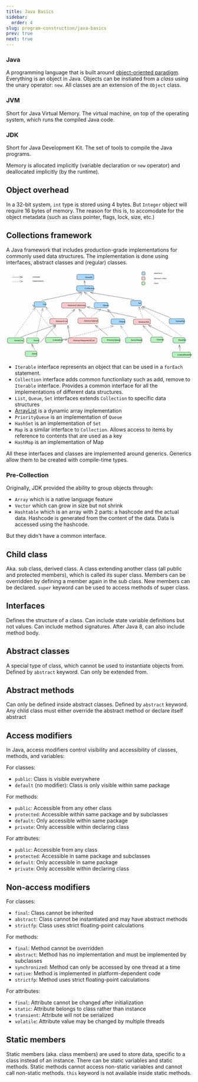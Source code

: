 ```yaml
---
title: Java Basics
sidebar:
  order: 4
slug: program-construction/java-basics
prev: true
next: true
---
```


### Java

A programming language that is built around
[object-oriented paradigm](/program-construction/object-oriented-paradigm/).
Everything is an object in Java. Objects can be instiated from a _class_ using
the unary operator: `new`. All classes are an extension of the `Object` class.

### JVM

Short for Java Virtual Memory. The virtual machine, on top of the operating
system, which runs the compiled Java code.

### JDK

Short for Java Development Kit. The set of tools to compile the Java programs.

Memory is allocated implicitly (variable declaration or `new` operator) and
deallocated implicitly (by the runtime).

## Object overhead

In a 32-bit system, `int` type is stored using 4 bytes. But `Integer` object
will require 16 bytes of memory. The reason for this is, to accomodate for the
object metadata (such as class pointer, flags, lock, size, etc.)

## Collections framework

A Java framework that includes production-grade implementations for commonly
used data structures. The implementation is done using interfaces, abstract
classes and (regular) classes.

<svg version="1.1" xmlns="http://www.w3.org/2000/svg" viewBox="0 0 1562.2289973143963 738.8737856203022" width="1562.2289973143963" height="738.8737856203022" >
	<g
		stroke-linecap="round"
		transform="translate(594.5060471152285 31.071907499864764) rotate(0 71.5 22.500000000000007)"
	>
		<path
			d="M11.25 0 C39.26 -0.95, 64.9 -1.66, 131.75 0 C139.12 -0.19, 143.84 6.19, 143 11.25 C141.85 19.9, 146.52 22.38, 143 33.75 C146.05 39.57, 139.79 43.79, 131.75 45 C101.91 42.78, 75.04 43.74, 11.25 45 C0.47 45.25, 3.44 40.58, 0 33.75 C-0.08 28.17, -2.38 17.99, 0 11.25 C1.66 6.63, 4.37 -1.71, 11.25 0"
			stroke="none"
			stroke-width="0"
			fill="#a5d8ff"
		></path>
		<path
			d="M11.25 0 C55.84 0.26, 98.24 1.25, 131.75 0 M11.25 0 C48.34 -0.5, 83.92 -0.41, 131.75 0 M131.75 0 C137.74 -1.57, 142.3 2.85, 143 11.25 M131.75 0 C139.84 2.23, 141.93 2.48, 143 11.25 M143 11.25 C141.88 17.17, 144.66 21.75, 143 33.75 M143 11.25 C144.05 19.17, 143.67 24.69, 143 33.75 M143 33.75 C142.94 39.32, 140.41 44.03, 131.75 45 M143 33.75 C140.75 43.06, 141.03 45.24, 131.75 45 M131.75 45 C90 43.61, 45.97 45.7, 11.25 45 M131.75 45 C104.37 44.98, 76.81 44.51, 11.25 45 M11.25 45 C5.32 44.99, 0.26 40.44, 0 33.75 M11.25 45 C2.58 44.78, 0.12 41.87, 0 33.75 M0 33.75 C1.98 30.16, 0.92 22.09, 0 11.25 M0 33.75 C-0.77 28.66, -0.08 23.25, 0 11.25 M0 11.25 C-0.17 3.87, 1.77 0.39, 11.25 0 M0 11.25 C-0.58 5.54, 5.46 -2.25, 11.25 0"
			stroke="currentColor"
			stroke-width="1"
			fill="none"
		></path>
	</g>
	<g
		transform="translate(625.5060471152285 43.07190749986478) rotate(0 38.99166488647461 12.5)"
	>
		<text
			x="-25"
			y="18"
			font-family="Excalifont, Xiaolai, Segoe UI Emoji"
			font-size="20px"
			text-anchor="start"
			style="white-space: pre"
			fill="#000"
			direction="ltr"
			dominant-baseline="alphabetic"
		>
			Iterable
		</text>
	</g>
	<g
		stroke-linecap="round"
		transform="translate(592.5060471152285 127.07190749986478) rotate(0 71.5 22.500000000000014)"
	>
		<path
			d="M11.25 0 C45.26 -2.71, 75.41 -4.7, 131.75 0 C139.97 -0.74, 141.07 4.14, 143 11.25 C139.61 15.95, 141.82 23.87, 143 33.75 C142.5 42.33, 136.38 43.7, 131.75 45 C86.12 44.99, 46.34 44.53, 11.25 45 C1.38 43.22, -1.26 43.75, 0 33.75 C-1.98 24.09, 0.23 19.37, 0 11.25 C-0.18 2.22, 0.73 3.38, 11.25 0"
			stroke="none"
			stroke-width="0"
			fill="#a5d8ff"
		></path>
		<path
			d="M11.25 0 C48.62 0.31, 85.56 0.54, 131.75 0 M11.25 0 C35.63 0.25, 60.75 -0.5, 131.75 0 M131.75 0 C140.13 1.6, 142.23 4.71, 143 11.25 M131.75 0 C139.13 -0.82, 143.83 4.28, 143 11.25 M143 11.25 C142.52 17.45, 141.45 27.37, 143 33.75 M143 11.25 C142.73 19.2, 143.6 24.38, 143 33.75 M143 33.75 C141.07 41.13, 139.24 46.02, 131.75 45 M143 33.75 C141.8 41.27, 139.19 45.21, 131.75 45 M131.75 45 C84.4 46.04, 35.97 46.91, 11.25 45 M131.75 45 C101.57 43.94, 71.32 45.34, 11.25 45 M11.25 45 C2.19 45.23, 0.99 40.68, 0 33.75 M11.25 45 C4.66 46.63, -0.74 39.6, 0 33.75 M0 33.75 C1.57 30.49, -1.68 24.74, 0 11.25 M0 33.75 C-0.09 29.67, 0.38 25.42, 0 11.25 M0 11.25 C-1.05 5.28, 4.02 1.81, 11.25 0 M0 11.25 C-1.95 2.71, 2.09 -1.91, 11.25 0"
			stroke="currentColor"
			stroke-width="1"
			fill="none"
		></path>
	</g>
	<g
		transform="translate(620.5060471152285 138.07190749986478) rotate(0 46.43333435058594 12.5)"
	>
		<text
			x="-25"
			y="18"
			font-family="Excalifont, Xiaolai, Segoe UI Emoji"
			font-size="20px"
			fill="#000"
			text-anchor="start"
			style="white-space: pre"
			direction="ltr"
			dominant-baseline="alphabetic"
		>
			Collection
		</text>
	</g>
	<g
		stroke-linecap="round"
		transform="translate(466.32558894035765 268.93330149060034) rotate(0 101.50000000000006 22.5)"
	>
		<path
			d="M11.25 0 C65.25 0.73, 120.66 3.49, 191.75 0 C202.75 -2.34, 199.45 2.32, 203 11.25 C200.86 14.7, 201.31 22.58, 203 33.75 C202.76 40.09, 200.23 48, 191.75 45 C124.92 47.06, 47.33 45.1, 11.25 45 C0.63 48.37, 0.71 42.39, 0 33.75 C2.1 27.42, -0.75 21.05, 0 11.25 C-1.47 4.6, 2.6 -0.76, 11.25 0"
			stroke="none"
			stroke-width="0"
			fill="#ffc9c9"
		></path>
		<path
			d="M11.25 0 C55.26 -0.56, 97.67 0.42, 191.75 0 M11.25 0 C72.66 0.48, 133.38 -0.17, 191.75 0 M191.75 0 C199.26 -1.92, 203.35 3.09, 203 11.25 M191.75 0 C199.43 -0.43, 202.23 4.48, 203 11.25 M203 11.25 C203.1 15.48, 203.89 21.19, 203 33.75 M203 11.25 C203.33 19.5, 204.03 27.33, 203 33.75 M203 33.75 C201.41 39.28, 198 44.59, 191.75 45 M203 33.75 C204.81 39.79, 200.9 42.8, 191.75 45 M191.75 45 C142.06 44.88, 92.37 44.52, 11.25 45 M191.75 45 C127.37 45.27, 62.93 46.27, 11.25 45 M11.25 45 C2.9 45.51, 1.4 41.68, 0 33.75 M11.25 45 C3.5 45.46, -1.18 40.7, 0 33.75 M0 33.75 C1.22 28.03, 1.49 22.33, 0 11.25 M0 33.75 C0.92 27.82, 0.04 23.4, 0 11.25 M0 11.25 C-0.27 1.8, 5.68 -0.87, 11.25 0 M0 11.25 C0.41 3.52, 2.89 1.36, 11.25 0"
			stroke="currentColor"
			stroke-width="1"
			fill="none"
		></path>
	</g>
	<g
		transform="translate(477.32558894035765 279.93330149060034) rotate(0 89.75833129882812 12.5)"
	>
		<text
			x="-25"
			y="18"
			font-family="Excalifont, Xiaolai, Segoe UI Emoji"
			font-size="20px"
			fill="#000"
			text-anchor="start"
			style="white-space: pre"
			direction="ltr"
			dominant-baseline="alphabetic"
		>
			AbstractCollection
		</text>
	</g>
	<g
		stroke-linecap="round"
		transform="translate(521.5907067284293 564.3026531605415) rotate(0 121.21395612912545 22.5)"
	>
		<path
			d="M11.25 0 C57.9 -0.61, 112.66 -0.94, 231.18 0 C237.56 2.47, 240.59 1.68, 242.43 11.25 C241.1 19.47, 243.74 29.15, 242.43 33.75 C243.66 43.39, 238.12 46.01, 231.18 45 C168.73 48.19, 109.85 45.32, 11.25 45 C6.38 43.42, 3.12 42.93, 0 33.75 C-3.41 22.96, 0.38 22.58, 0 11.25 C1.75 3.98, 3.82 -1.56, 11.25 0"
			stroke="none"
			stroke-width="0"
			fill="#ffc9c9"
		></path>
		<path
			d="M11.25 0 C92.81 2.29, 173.38 1.36, 231.18 0 M11.25 0 C58.26 -1.34, 105.74 -2.35, 231.18 0 M231.18 0 C237.94 0.66, 244 4.2, 242.43 11.25 M231.18 0 C239.85 -0.78, 243.46 3.58, 242.43 11.25 M242.43 11.25 C241.62 18.49, 242.86 23.59, 242.43 33.75 M242.43 11.25 C241.94 15.86, 243.18 20.63, 242.43 33.75 M242.43 33.75 C244.31 40.13, 237.29 46.46, 231.18 45 M242.43 33.75 C243.9 39.7, 236.79 44.35, 231.18 45 M231.18 45 C159.38 45.58, 91.43 44.9, 11.25 45 M231.18 45 C179.8 46.07, 129.23 45.69, 11.25 45 M11.25 45 C4.47 44.06, -0.97 40.75, 0 33.75 M11.25 45 C1.72 43.22, -0.68 39.97, 0 33.75 M0 33.75 C0.23 30.38, 0.98 25.81, 0 11.25 M0 33.75 C0.43 26.53, -0.93 16.97, 0 11.25 M0 11.25 C-0.33 3.82, 5.12 -0.36, 11.25 0 M0 11.25 C1 2.84, 5.23 1.49, 11.25 0"
			stroke="currentColor"
			stroke-width="1"
			fill="none"
		></path>
	</g>
	<g
		transform="translate(532.5907067284293 575.3026531605415) rotate(0 111.23332977294922 12.5)"
	>
		<text
			x="-35"
			y="18"
			font-family="Excalifont, Xiaolai, Segoe UI Emoji"
			font-size="20px"
			fill="#000"
			text-anchor="start"
			style="white-space: pre"
			direction="ltr"
			dominant-baseline="alphabetic"
		>
			AbstractSequentialList
		</text>
	</g>
	<g
		stroke-linecap="round"
		transform="translate(366.4576701933994 403.12585389592834) rotate(0 75.00000000000006 22.5)"
	>
		<path
			d="M11.25 0 C60.8 3.6, 107.34 2.11, 138.75 0 C144.3 -1.95, 152.51 2.1, 150 11.25 C153.46 17.25, 149.24 25.62, 150 33.75 C147.81 39.7, 145.42 41.97, 138.75 45 C111.58 49.1, 80.1 43.69, 11.25 45 C5.58 48.27, 0.23 38.41, 0 33.75 C-1.87 28.01, -1.46 19.67, 0 11.25 C-0.96 1.58, 4.44 1.73, 11.25 0"
			stroke="none"
			stroke-width="0"
			fill="#ffc9c9"
		></path>
		<path
			d="M11.25 0 C44.51 -1.03, 80.06 0.95, 138.75 0 M11.25 0 C36.97 -1.18, 62.76 -0.27, 138.75 0 M138.75 0 C146.65 -1.28, 148.19 2.36, 150 11.25 M138.75 0 C147.91 1, 149.88 2.35, 150 11.25 M150 11.25 C151.14 19.39, 149.14 26.16, 150 33.75 M150 11.25 C150.72 17.12, 149.59 24.34, 150 33.75 M150 33.75 C149.8 39.75, 146.29 46.22, 138.75 45 M150 33.75 C148.45 39, 145.71 47.28, 138.75 45 M138.75 45 C104.92 42.98, 67.89 45.44, 11.25 45 M138.75 45 C90.46 45.79, 42.3 47, 11.25 45 M11.25 45 C3.97 43.52, -0.56 39.56, 0 33.75 M11.25 45 C3.26 45.29, -2.03 39.57, 0 33.75 M0 33.75 C0.24 28.82, 0.44 21.93, 0 11.25 M0 33.75 C-0.72 29.51, 0.23 24.96, 0 11.25 M0 11.25 C1.36 2.38, 3.79 -1.58, 11.25 0 M0 11.25 C1.15 2.07, 5.09 2.1, 11.25 0"
			stroke="currentColor"
			stroke-width="1"
			fill="none"
		></path>
	</g>
	<g
		transform="translate(377.4576701933994 414.12585389592834) rotate(0 62.16666793823242 12.5)"
	>
		<text
			x="-25"
			y="18"
			font-family="Excalifont, Xiaolai, Segoe UI Emoji"
			font-size="20px"
			fill="#000"
			text-anchor="start"
			style="white-space: pre"
			direction="ltr"
			dominant-baseline="alphabetic"
		>
			AbstractList
		</text>
	</g>
	<g
		stroke-linecap="round"
		transform="translate(1071.3572574394839 406.66818370252884) rotate(0 71.50000000000011 22.5)"
	>
		<path
			d="M11.25 0 C52.51 3.3, 95.53 1.93, 131.75 0 C140.47 -0.88, 142.41 3.73, 143 11.25 C140.61 13.64, 144.43 19.28, 143 33.75 C144.42 42.73, 137.76 43.87, 131.75 45 C89.69 46.98, 41.65 41.03, 11.25 45 C7.2 46.5, -2.77 38.77, 0 33.75 C0.7 31.49, 0.21 26.3, 0 11.25 C-3.28 3.2, 4.4 -1.55, 11.25 0"
			stroke="none"
			stroke-width="0"
			fill="#ffc9c9"
		></path>
		<path
			d="M11.25 0 C36.07 -1.39, 65.54 -0.56, 131.75 0 M11.25 0 C37.9 1.23, 66.47 0.25, 131.75 0 M131.75 0 C139.64 -1.01, 143.36 3.24, 143 11.25 M131.75 0 C139.65 -2, 143.89 4.29, 143 11.25 M143 11.25 C144.55 22.03, 143.77 27.99, 143 33.75 M143 11.25 C143.8 15.58, 143.69 21.04, 143 33.75 M143 33.75 C144.74 39.28, 139.17 46.84, 131.75 45 M143 33.75 C143.82 43.05, 139.71 46.27, 131.75 45 M131.75 45 C97.59 47.17, 67.97 44.28, 11.25 45 M131.75 45 C93.33 44.11, 54.25 43.88, 11.25 45 M11.25 45 C2.7 45.69, 0.02 42.59, 0 33.75 M11.25 45 C3.76 46.56, 0.57 42.34, 0 33.75 M0 33.75 C-1.79 26.55, -0.96 15.7, 0 11.25 M0 33.75 C-0.4 27.58, 0.33 20.87, 0 11.25 M0 11.25 C-1.47 5.66, 2.75 0.94, 11.25 0 M0 11.25 C-2.07 3.54, 1.97 -1.63, 11.25 0"
			stroke="currentColor"
			stroke-width="1"
			fill="none"
		></path>
	</g>
	<g
		transform="translate(1082.3572574394839 417.66818370252884) rotate(0 60.44166564941406 12.5)"
	>
		<text
			x="-35"
			y="18"
			font-family="Excalifont, Xiaolai, Segoe UI Emoji"
			font-size="20px"
			fill="#000"
			text-anchor="start"
			style="white-space: pre"
			direction="ltr"
			dominant-baseline="alphabetic"
		>
			AbstractSet
		</text>
	</g>
	<g
		stroke-linecap="round"
		transform="translate(603.3115841459239 398.60771255024235) rotate(0 85 22.5)"
	>
		<path
			d="M11.25 0 C54.48 -0.52, 96.36 -0.06, 158.75 0 C163.62 2.71, 167.8 6.68, 170 11.25 C170.99 20.24, 167.95 22.28, 170 33.75 C171.81 43.13, 164.46 43.49, 158.75 45 C107 48.78, 58.81 46.03, 11.25 45 C0.45 42.86, -2.9 42.22, 0 33.75 C3.25 26.54, 2.3 16.82, 0 11.25 C2.41 7.21, 7.11 -2.67, 11.25 0"
			stroke="none"
			stroke-width="0"
			fill="#ffc9c9"
		></path>
		<path
			d="M11.25 0 C56.82 -0.07, 99.53 -1.08, 158.75 0 M11.25 0 C56.37 -0.74, 98.73 0.32, 158.75 0 M158.75 0 C164.51 0.79, 170.82 2.92, 170 11.25 M158.75 0 C165.53 1.73, 167.76 3.07, 170 11.25 M170 11.25 C168.32 21.89, 171 27.16, 170 33.75 M170 11.25 C169.36 16.72, 170.54 21.78, 170 33.75 M170 33.75 C171.28 39.43, 165.94 45.36, 158.75 45 M170 33.75 C169.01 39.33, 167.9 44.93, 158.75 45 M158.75 45 C114.74 47.13, 73.06 46.54, 11.25 45 M158.75 45 C111.66 45.69, 62.73 44.15, 11.25 45 M11.25 45 C5.72 43.94, -1.19 41.11, 0 33.75 M11.25 45 C5.9 42.96, -2.09 40.76, 0 33.75 M0 33.75 C0.13 29.49, -1.75 23.09, 0 11.25 M0 33.75 C-0.13 25.56, 0.08 18.4, 0 11.25 M0 11.25 C0.05 4.92, 5.1 0.94, 11.25 0 M0 11.25 C-0.72 3.14, 3.7 -0.69, 11.25 0"
			stroke="currentColor"
			stroke-width="1"
			fill="none"
		></path>
	</g>
	<g
		transform="translate(614.3115841459239 409.60771255024235) rotate(0 72.70833587646484 12.5)"
	>
		<text
			x="-25"
			y="18"
			font-family="Excalifont, Xiaolai, Segoe UI Emoji"
			font-size="20px"
			fill="#000"
			text-anchor="start"
			style="white-space: pre"
			direction="ltr"
			dominant-baseline="alphabetic"
		>
			AbstractQueue
		</text>
	</g>
	<g
		stroke-linecap="round"
		transform="translate(235.5060471152285 261.0719074998648) rotate(0 47.49999999999994 22.5)"
	>
		<path
			d="M11.25 0 C35.03 -2.14, 62.94 -2.17, 83.75 0 C93.44 1.51, 95.12 2.85, 95 11.25 C93.76 18.68, 98.75 26.26, 95 33.75 C97.42 37.79, 89.09 47.65, 83.75 45 C60.03 44.85, 40.25 48.3, 11.25 45 C3.96 43.32, -2.24 44.45, 0 33.75 C-3.03 26.12, 1.73 19.48, 0 11.25 C-2.84 5.11, 6.83 -0.48, 11.25 0"
			stroke="none"
			stroke-width="0"
			fill="#a5d8ff"
		></path>
		<path
			d="M11.25 0 C41.52 0.37, 68.67 1.9, 83.75 0 M11.25 0 C29.87 -0.49, 49.99 0.18, 83.75 0 M83.75 0 C89.41 1.21, 93.07 4.16, 95 11.25 M83.75 0 C92.61 0.13, 97.21 2.4, 95 11.25 M95 11.25 C95.84 20.19, 93.9 28.4, 95 33.75 M95 11.25 C95.15 18.46, 94.2 24.66, 95 33.75 M95 33.75 C94.72 40.03, 91.51 44.84, 83.75 45 M95 33.75 C94.55 40.28, 91.02 42.95, 83.75 45 M83.75 45 C68.78 45.1, 52.65 45.26, 11.25 45 M83.75 45 C57.37 45.77, 30.63 45.02, 11.25 45 M11.25 45 C5.71 44.64, 1.16 40.37, 0 33.75 M11.25 45 C5.72 44.06, -1.48 43.39, 0 33.75 M0 33.75 C1.47 26.67, 1.17 17.01, 0 11.25 M0 33.75 C-0.84 27.47, -0.16 23.37, 0 11.25 M0 11.25 C-1.17 3.17, 4.01 0.15, 11.25 0 M0 11.25 C-1.86 3.23, 4.64 -0.27, 11.25 0"
			stroke="currentColor"
			stroke-width="1"
			fill="none"
		></path>
	</g>
	<g
		transform="translate(263.5060471152285 271.0719074998648) rotate(0 18.84166717529297 12.5)"
	>
		<text
			x="-20"
			y="18"
			font-family="Excalifont, Xiaolai, Segoe UI Emoji"
			font-size="20px"
			fill="#000"
			text-anchor="start"
			style="white-space: pre"
			direction="ltr"
			dominant-baseline="alphabetic"
		>
			List
		</text>
	</g>
	<g
		stroke-linecap="round"
		transform="translate(10 564.4095906706798) rotate(0 69.49999999999994 22.5)"
	>
		<path
			d="M11.25 0 C40.78 -1.51, 65.77 -3.2, 127.75 0 C132.84 -1.51, 137.27 7.18, 139 11.25 C141.46 21.13, 140.84 27.76, 139 33.75 C138.82 41.83, 135.86 46.56, 127.75 45 C101.87 44.33, 76.99 43.58, 11.25 45 C6.47 47.85, -0.27 44.04, 0 33.75 C3.26 27.2, 2.03 22.94, 0 11.25 C-1.66 2.23, 6.18 0.69, 11.25 0"
			stroke="none"
			stroke-width="0"
			fill="#b2f2bb"
		></path>
		<path
			d="M11.25 0 C47.13 -1.54, 82.95 -0.67, 127.75 0 M11.25 0 C45.75 0.61, 80.01 -0.56, 127.75 0 M127.75 0 C135.78 -1.44, 139.2 5.22, 139 11.25 M127.75 0 C135.34 0.97, 140.79 2.75, 139 11.25 M139 11.25 C140.48 18.1, 138.48 28.57, 139 33.75 M139 11.25 C139.68 16.79, 139.62 21.44, 139 33.75 M139 33.75 C140.02 39.57, 136.87 45.32, 127.75 45 M139 33.75 C137.41 42.31, 133.61 46.16, 127.75 45 M127.75 45 C105.05 46.7, 77.67 44.27, 11.25 45 M127.75 45 C82.59 45.32, 37.41 46.36, 11.25 45 M11.25 45 C2.8 44.64, 0.89 41.91, 0 33.75 M11.25 45 C5.41 43.65, -0.13 42.38, 0 33.75 M0 33.75 C0.52 23.24, 1.74 16.64, 0 11.25 M0 33.75 C-0.74 26.08, 0.06 18.97, 0 11.25 M0 11.25 C-1.07 2.77, 4.68 1.21, 11.25 0 M0 11.25 C2.2 4.51, 2.74 -0.28, 11.25 0"
			stroke="currentColor"
			stroke-width="1"
			fill="none"
		></path>
	</g>
	<g
		transform="translate(32 574.4095906706798) rotate(0 44.49166488647461 12.5)"
	>
		<text
			x="-30"
			y="18"
			font-family="Excalifont, Xiaolai, Segoe UI Emoji"
			font-size="20px"
			fill="#000"
			text-anchor="start"
			style="white-space: pre"
			direction="ltr"
			dominant-baseline="alphabetic"
		>
			ArrayList
		</text>
	</g>
	<g
		stroke-linecap="round"
		transform="translate(159.9088156305762 675.9816784124295) rotate(0 49.49999999999994 22.5)"
	>
		<path
			d="M11.25 0 C39.07 0.63, 63.9 2.89, 87.75 0 C93.93 -2.2, 102.2 6.62, 99 11.25 C98.61 20.23, 101.2 27.71, 99 33.75 C96.59 38.88, 93.49 47.95, 87.75 45 C70.67 45.98, 55.19 42.21, 11.25 45 C3.14 41.93, 3.04 41.81, 0 33.75 C-2.39 26.73, 1.46 12.39, 0 11.25 C-1.81 6.33, 4.11 1.15, 11.25 0"
			stroke="none"
			stroke-width="0"
			fill="#b2f2bb"
		></path>
		<path
			d="M11.25 0 C28.99 1.82, 45.76 -1.38, 87.75 0 M11.25 0 C35.4 -0.16, 58.24 -0.11, 87.75 0 M87.75 0 C93.5 -1.59, 100.72 3.82, 99 11.25 M87.75 0 C94.04 -1.34, 97.17 1.9, 99 11.25 M99 11.25 C100.15 18.61, 99.83 20.92, 99 33.75 M99 11.25 C98.37 16.74, 98.66 20.8, 99 33.75 M99 33.75 C97.93 39.34, 97.19 46.38, 87.75 45 M99 33.75 C96.84 42.08, 93.13 45.55, 87.75 45 M87.75 45 C63.97 46.7, 41.44 44.53, 11.25 45 M87.75 45 C57.82 44.44, 28.37 45.14, 11.25 45 M11.25 45 C4.08 45.57, 0.33 41.96, 0 33.75 M11.25 45 C5.15 45.56, 1.7 41.69, 0 33.75 M0 33.75 C1.79 26.36, -1.23 15.8, 0 11.25 M0 33.75 C0.79 27.89, -0.45 23.29, 0 11.25 M0 11.25 C-1.97 3.53, 3.72 -1.88, 11.25 0 M0 11.25 C-2.24 3.91, 1.57 -0.15, 11.25 0"
			stroke="currentColor"
			stroke-width="1"
			fill="none"
		></path>
	</g>
	<g
		transform="translate(181.9088156305762 685.9816784124295) rotate(0 27.883333206176758 12.5)"
	>
		<text
			x="-30"
			y="18"
			font-family="Excalifont, Xiaolai, Segoe UI Emoji"
			font-size="20px"
			fill="#000"
			text-anchor="start"
			style="white-space: pre"
			direction="ltr"
			dominant-baseline="alphabetic"
		>
			Stack
		</text>
	</g>
	<g
		stroke-linecap="round"
		transform="translate(330.21769614823097 560.6505199978369) rotate(0 69.49999999999994 22.5)"
	>
		<path
			d="M11.25 0 C52.98 2.08, 86.05 -3.31, 127.75 0 C137.87 -2.56, 137.74 1.56, 139 11.25 C137.73 15.2, 138.89 19.46, 139 33.75 C141.66 38.65, 138.77 46.3, 127.75 45 C100.5 40.29, 73.15 41.23, 11.25 45 C4.51 48.23, -0.96 38.65, 0 33.75 C0.72 27.22, -1.4 18.44, 0 11.25 C-1.04 5.6, 1.66 -0.04, 11.25 0"
			stroke="none"
			stroke-width="0"
			fill="#b2f2bb"
		></path>
		<path
			d="M11.25 0 C45.1 -0.66, 75.33 1.53, 127.75 0 M11.25 0 C48.28 0.02, 83.87 1.08, 127.75 0 M127.75 0 C136.69 1.45, 138.1 2.96, 139 11.25 M127.75 0 C134.79 -1.93, 140.47 3.56, 139 11.25 M139 11.25 C137.05 19.5, 137.77 25.48, 139 33.75 M139 11.25 C138.45 18.47, 138.94 24.54, 139 33.75 M139 33.75 C137.77 39.92, 134.75 46.97, 127.75 45 M139 33.75 C139.83 41.8, 133.63 43.88, 127.75 45 M127.75 45 C84.52 46.67, 44.73 46.05, 11.25 45 M127.75 45 C95.39 45.49, 61.13 45, 11.25 45 M11.25 45 C5.42 44.21, 0.42 41.64, 0 33.75 M11.25 45 C1.85 42.86, 0.97 42.01, 0 33.75 M0 33.75 C1.61 26.65, -0.95 18.46, 0 11.25 M0 33.75 C-0.35 24.62, -0.79 15.94, 0 11.25 M0 11.25 C1.81 3.61, 3.55 -0.15, 11.25 0 M0 11.25 C0.55 2, 3.63 1, 11.25 0"
			stroke="currentColor"
			stroke-width="1"
			fill="none"
		></path>
	</g>
	<g
		transform="translate(352.21769614823097 570.6505199978369) rotate(0 48.724998474121094 12.5)"
	>
		<text
			x="-25"
			y="18"
			font-family="Excalifont, Xiaolai, Segoe UI Emoji"
			font-size="20px"
			fill="#000"
			text-anchor="start"
			style="white-space: pre"
			direction="ltr"
			dominant-baseline="alphabetic"
		>
			LinkedList
		</text>
	</g>
	<g
		stroke-linecap="round"
		transform="translate(803.2140372379733 561.6384257673794) rotate(0 76.82232656224642 22.5)"
	>
		<path
			d="M11.25 0 C54.4 -4.05, 96.49 -3.65, 142.39 0 C151.83 -0.98, 156.21 5.24, 153.64 11.25 C155.31 12.27, 153.36 17.71, 153.64 33.75 C156.95 43.55, 153.18 42.86, 142.39 45 C108.03 47.81, 79.88 47.65, 11.25 45 C6.41 47.96, -1.59 42.82, 0 33.75 C1.68 23.49, 2.89 20.43, 0 11.25 C-2.19 3, 5.41 2.63, 11.25 0"
			stroke="none"
			stroke-width="0"
			fill="#b2f2bb"
		></path>
		<path
			d="M11.25 0 C41.88 -2.32, 72.08 -0.85, 142.39 0 M11.25 0 C43.69 0.87, 75.89 1.7, 142.39 0 M142.39 0 C148.3 0.32, 155 4.51, 153.64 11.25 M142.39 0 C149.47 1.28, 155.36 2.55, 153.64 11.25 M153.64 11.25 C154.72 20.56, 154.17 28.19, 153.64 33.75 M153.64 11.25 C154.27 17.87, 153.22 23.83, 153.64 33.75 M153.64 33.75 C152.32 42.93, 149.95 44.19, 142.39 45 M153.64 33.75 C152.52 41.18, 148.85 42.83, 142.39 45 M142.39 45 C100.76 45.57, 61.02 46.57, 11.25 45 M142.39 45 C96.49 46.03, 51.07 45.05, 11.25 45 M11.25 45 C2.84 43.15, 0.04 39.92, 0 33.75 M11.25 45 C2.4 44.65, 2.12 42.95, 0 33.75 M0 33.75 C0.75 27.92, 0.18 17.33, 0 11.25 M0 33.75 C-0.16 26.38, -0.6 19.89, 0 11.25 M0 11.25 C-1.3 3.41, 4.2 -0.32, 11.25 0 M0 11.25 C-0.58 5.19, 2.18 -2.17, 11.25 0"
			stroke="currentColor"
			stroke-width="1"
			fill="none"
		></path>
	</g>
	<g
		transform="translate(813.9489194499017 571.6384257673794) rotate(0 66.71666717529297 12.5)"
	>
		<text
			x="-30"
			y="18"
			font-family="Excalifont, Xiaolai, Segoe UI Emoji"
			font-size="20px"
			fill="#000"
			text-anchor="start"
			style="white-space: pre"
			direction="ltr"
			dominant-baseline="alphabetic"
		>
			PriorityQueue
		</text>
	</g>
	<g
		stroke-linecap="round"
		transform="translate(1003.5945278563838 561.4998197581151) rotate(0 68.93674411059624 22.5)"
	>
		<path
			d="M11.25 0 C37.4 -1.88, 71.58 1.11, 126.62 0 C132.29 1.59, 135.79 5.15, 137.87 11.25 C136.33 18.17, 134.79 20.43, 137.87 33.75 C137.58 39.77, 132.6 45.2, 126.62 45 C87.84 40.87, 53.86 44.4, 11.25 45 C5.54 48.55, -1.23 41.04, 0 33.75 C3.22 24.22, 1.05 16.27, 0 11.25 C-1.94 5, 6.81 -1.7, 11.25 0"
			stroke="none"
			stroke-width="0"
			fill="#b2f2bb"
		></path>
		<path
			d="M11.25 0 C49.35 0.85, 90.39 -0.31, 126.62 0 M11.25 0 C40.81 0.82, 71.78 -0.62, 126.62 0 M126.62 0 C132.65 0.32, 137.5 5.66, 137.87 11.25 M126.62 0 C135.78 0.9, 137.97 3.92, 137.87 11.25 M137.87 11.25 C138.73 21.21, 136.69 27.62, 137.87 33.75 M137.87 11.25 C137.13 15.53, 138.47 22.11, 137.87 33.75 M137.87 33.75 C138.91 41.48, 134.96 43.83, 126.62 45 M137.87 33.75 C136.7 43.36, 133.02 44.83, 126.62 45 M126.62 45 C95.63 45.94, 61.99 47.85, 11.25 45 M126.62 45 C82.99 43.44, 37.83 44.24, 11.25 45 M11.25 45 C2.69 43.95, -0.04 40.09, 0 33.75 M11.25 45 C2.61 46.31, 0.81 40.46, 0 33.75 M0 33.75 C1.96 29.54, 0.95 20.29, 0 11.25 M0 33.75 C0.93 26.7, -0.8 18.29, 0 11.25 M0 11.25 C-0.17 5.52, 3.1 -1.89, 11.25 0 M0 11.25 C2.13 5.53, 4.4 2.16, 11.25 0"
			stroke="currentColor"
			stroke-width="1"
			fill="none"
		></path>
	</g>
	<g
		transform="translate(1014.3294100683122 571.4998197581151) rotate(0 55.05833435058594 12.5)"
	>
		<text
			x="-30"
			y="18"
			font-family="Excalifont, Xiaolai, Segoe UI Emoji"
			font-size="20px"
			fill="#000"
			text-anchor="start"
			style="white-space: pre"
			direction="ltr"
			dominant-baseline="alphabetic"
		>
			ArrayDeque
		</text>
	</g>
	<g
		stroke-linecap="round"
		transform="translate(1216.3666480416728 557.9816784124291) rotate(0 50.91255564968162 22.5)"
	>
		<path
			d="M11.25 0 C36.51 0.75, 65.13 -3.59, 90.58 0 C100.37 -0.72, 98.51 1.47, 101.83 11.25 C104.95 16.52, 102.73 25.7, 101.83 33.75 C100.06 41.53, 94.48 44.24, 90.58 45 C63.49 47.57, 32.17 49.1, 11.25 45 C4.96 41.46, 0.14 38.69, 0 33.75 C0.14 25.91, -2.99 18.92, 0 11.25 C-1.24 2.09, 2.66 -2.83, 11.25 0"
			stroke="none"
			stroke-width="0"
			fill="#b2f2bb"
		></path>
		<path
			d="M11.25 0 C42.68 -0.27, 72.47 2.22, 90.58 0 M11.25 0 C36.12 -0.28, 61.19 -0.25, 90.58 0 M90.58 0 C99.75 -0.79, 102.99 2.81, 101.83 11.25 M90.58 0 C96.79 -0.11, 103.97 4.95, 101.83 11.25 M101.83 11.25 C103.44 16.39, 103.5 25.49, 101.83 33.75 M101.83 11.25 C100.92 18.81, 101.63 28.91, 101.83 33.75 M101.83 33.75 C99.94 41.25, 96.83 45.24, 90.58 45 M101.83 33.75 C103 41.14, 95.92 44.66, 90.58 45 M90.58 45 C63.18 44.05, 41.37 44.88, 11.25 45 M90.58 45 C60.84 45.06, 29.03 46.09, 11.25 45 M11.25 45 C4.22 44.15, 0.97 41.07, 0 33.75 M11.25 45 C3.31 44.68, -0.84 41.89, 0 33.75 M0 33.75 C0.76 28.29, -1.45 21.73, 0 11.25 M0 33.75 C0.78 26.89, 0.23 18.69, 0 11.25 M0 11.25 C0.49 4.96, 2.93 -0.47, 11.25 0 M0 11.25 C1.73 3.17, 5.34 1.52, 11.25 0"
			stroke="currentColor"
			stroke-width="1"
			fill="none"
		></path>
	</g>
	<g
		transform="translate(1227.101530253601 567.9816784124291) rotate(0 39.53333282470703 12.5)"
	>
		<text
			x="-25"
			y="18"
			font-family="Excalifont, Xiaolai, Segoe UI Emoji"
			font-size="20px"
			fill="#000"
			text-anchor="start"
			style="white-space: pre"
			direction="ltr"
			dominant-baseline="alphabetic"
		>
			TreeSet
		</text>
	</g>
	<g
		stroke-linecap="round"
		transform="translate(1403.2289973143966 562.3491195183932) rotate(0 50.91255564968162 22.5)"
	>
		<path
			d="M11.25 0 C40.85 1.42, 72.87 -0.16, 90.58 0 C94.48 -2.86, 103.11 1.62, 101.83 11.25 C104.16 19.45, 102.45 29.2, 101.83 33.75 C105.29 39.95, 100.88 44.32, 90.58 45 C60.85 48.18, 28.61 44.6, 11.25 45 C4.39 43.84, -3.27 38.78, 0 33.75 C-3.32 25.58, 2.08 23.27, 0 11.25 C-1.27 0.26, 3.21 -1.18, 11.25 0"
			stroke="none"
			stroke-width="0"
			fill="#b2f2bb"
		></path>
		<path
			d="M11.25 0 C35.36 0.08, 63.04 0.8, 90.58 0 M11.25 0 C36.77 -0.78, 64 0.34, 90.58 0 M90.58 0 C100.06 -1.05, 101.64 2.95, 101.83 11.25 M90.58 0 C96.32 -1.44, 100.39 4.64, 101.83 11.25 M101.83 11.25 C100.21 20.25, 102.5 26.32, 101.83 33.75 M101.83 11.25 C101.27 16.29, 102.24 20.96, 101.83 33.75 M101.83 33.75 C103.36 41.68, 99.78 46.01, 90.58 45 M101.83 33.75 C103.42 41.83, 96.6 46.87, 90.58 45 M90.58 45 C64.11 45.6, 40.22 45.97, 11.25 45 M90.58 45 C61.15 45.29, 30.87 46.15, 11.25 45 M11.25 45 C4.19 46.15, 0.32 39.93, 0 33.75 M11.25 45 C4.99 43.83, -0.24 41, 0 33.75 M0 33.75 C0.32 26.69, 0.95 18.99, 0 11.25 M0 33.75 C-0.76 26.67, 0.12 19.94, 0 11.25 M0 11.25 C0.09 5.43, 2.43 -1.24, 11.25 0 M0 11.25 C1.65 2.11, 3.62 -0.86, 11.25 0"
			stroke="currentColor"
			stroke-width="1"
			fill="none"
		></path>
	</g>
	<g
		transform="translate(1413.9638795263247 572.3491195183932) rotate(0 39.70833206176758 12.5)"
	>
		<text
			x="-30"
			y="18"
			font-family="Excalifont, Xiaolai, Segoe UI Emoji"
			font-size="20px"
			fill="#000"
			text-anchor="start"
			style="white-space: pre"
			direction="ltr"
			dominant-baseline="alphabetic"
		>
			HashSet
		</text>
	</g>
	<g
		stroke-linecap="round"
		transform="translate(1398.5843441899037 683.8737856203022) rotate(0 76.8223265622463 22.5)"
	>
		<path
			d="M11.25 0 C43.49 -0.56, 71.43 2.6, 142.39 0 C146.48 1.57, 153.6 1.28, 153.64 11.25 C156.99 16.77, 156.06 22.38, 153.64 33.75 C153.69 42.94, 149.15 46.97, 142.39 45 C94.1 44.66, 42.42 44.89, 11.25 45 C1.08 44.31, 2.03 40.73, 0 33.75 C-2.57 22.56, 2.4 21.3, 0 11.25 C-2.28 3.49, 5.33 -1.15, 11.25 0"
			stroke="none"
			stroke-width="0"
			fill="#b2f2bb"
		></path>
		<path
			d="M11.25 0 C42.5 -0.96, 78.68 2.33, 142.39 0 M11.25 0 C54.89 -0.34, 96.56 -0.07, 142.39 0 M142.39 0 C151.55 0.72, 151.67 3.82, 153.64 11.25 M142.39 0 C148.53 0.62, 151.55 2.12, 153.64 11.25 M153.64 11.25 C152.64 16.65, 152.37 23.36, 153.64 33.75 M153.64 11.25 C153.22 16.11, 153.48 21.95, 153.64 33.75 M153.64 33.75 C155.16 40.24, 151.79 45.98, 142.39 45 M153.64 33.75 C155.36 41.77, 149.96 46.33, 142.39 45 M142.39 45 C112.83 44.84, 81.02 42.74, 11.25 45 M142.39 45 C93.27 44.56, 42.14 44.63, 11.25 45 M11.25 45 C2.52 43.28, -0.44 39.36, 0 33.75 M11.25 45 C3.54 46.48, -1.77 39.33, 0 33.75 M0 33.75 C-1.26 28.17, 0.83 22.32, 0 11.25 M0 33.75 C-0.23 29.24, -0.44 24.62, 0 11.25 M0 11.25 C-0.5 4.11, 4.76 0.96, 11.25 0 M0 11.25 C-1.31 3.9, 2.28 0.63, 11.25 0"
			stroke="currentColor"
			stroke-width="1"
			fill="none"
		></path>
	</g>
	<g
		transform="translate(1407.0662028442175 695.0002973991094) rotate(0 69.59166717529297 12.5)"
	>
		<text
			x="-30"
			y="18"
			font-family="Excalifont, Xiaolai, Segoe UI Emoji"
			font-size="20px"
			fill="#000"
			text-anchor="start"
			style="white-space: pre"
			direction="ltr"
			dominant-baseline="alphabetic"
		>
			LinkedHashSet
		</text>
	</g>
	<g
		stroke-linecap="round"
		transform="translate(171.9088156305762 564.7891260071015) rotate(0 50.99999999999994 22.5)"
	>
		<path
			d="M11.25 0 C31.11 0.47, 51.26 3.11, 90.75 0 C95.65 3.52, 103.3 1.1, 102 11.25 C98.87 16.79, 99.81 26.79, 102 33.75 C105.23 40.29, 95.65 48.4, 90.75 45 C71.19 43.75, 49.38 44.2, 11.25 45 C5.6 42.91, -0.04 41.93, 0 33.75 C-1.43 28.35, -1.66 21.03, 0 11.25 C3.52 0.75, 1.43 2.42, 11.25 0"
			stroke="none"
			stroke-width="0"
			fill="#b2f2bb"
		></path>
		<path
			d="M11.25 0 C40.53 -1.47, 66.12 -0.98, 90.75 0 M11.25 0 C28.49 0.04, 45.99 -0.91, 90.75 0 M90.75 0 C99.59 -1.23, 102.41 3.78, 102 11.25 M90.75 0 C100.55 -0.98, 100.22 4.75, 102 11.25 M102 11.25 C100.61 16.85, 103.91 24.19, 102 33.75 M102 11.25 C102.46 18.69, 102.66 25.25, 102 33.75 M102 33.75 C102.71 42.43, 98.34 44.72, 90.75 45 M102 33.75 C103.33 42.44, 100.47 44.74, 90.75 45 M90.75 45 C65.92 46.08, 43.07 44.01, 11.25 45 M90.75 45 C75.07 44.6, 58.54 45.99, 11.25 45 M11.25 45 C5.16 43.9, 1.72 42.83, 0 33.75 M11.25 45 C2.05 43.66, -1.19 39.87, 0 33.75 M0 33.75 C0.03 28.95, 0.02 25.03, 0 11.25 M0 33.75 C0.37 29.38, 0.58 24.39, 0 11.25 M0 11.25 C1.82 1.82, 2.57 1.46, 11.25 0 M0 11.25 C-1.63 2.95, 2.35 -1.41, 11.25 0"
			stroke="currentColor"
			stroke-width="1"
			fill="none"
		></path>
	</g>
	<g
		transform="translate(192.9088156305762 573.7891260071015) rotate(0 31.674999237060547 12.5)"
	>
		<text
			x="-30"
			y="18"
			font-family="Excalifont, Xiaolai, Segoe UI Emoji"
			font-size="20px"
			fill="#000"
			text-anchor="start"
			style="white-space: pre"
			direction="ltr"
			dominant-baseline="alphabetic"
		>
			Vector
		</text>
	</g>
	<g
		stroke-linecap="round"
		transform="translate(740.5060471152285 268.0719074998648) rotate(0 58 22.5)"
	>
		<path
			d="M11.25 0 C44.01 0.21, 83.04 -2.33, 104.75 0 C114.09 -3.37, 116.65 1.94, 116 11.25 C113.47 14.8, 117.83 28.32, 116 33.75 C117.71 40.35, 111.8 42.71, 104.75 45 C81.88 44.88, 50.03 43.31, 11.25 45 C5.78 44.97, 2.1 43.22, 0 33.75 C3.35 26.4, 2.62 15.72, 0 11.25 C2.96 2.85, 1.57 2.06, 11.25 0"
			stroke="none"
			stroke-width="0"
			fill="#a5d8ff"
		></path>
		<path
			d="M11.25 0 C40.39 1.48, 72.93 -1.17, 104.75 0 M11.25 0 C34.21 -1.73, 59.5 -0.44, 104.75 0 M104.75 0 C111.54 0.98, 116.66 4.48, 116 11.25 M104.75 0 C110.85 -0.98, 117.8 3.95, 116 11.25 M116 11.25 C116.78 19.98, 117.64 27.63, 116 33.75 M116 11.25 C116.53 19.87, 116.78 29.28, 116 33.75 M116 33.75 C117.07 39.88, 111.15 45.2, 104.75 45 M116 33.75 C117.33 40.19, 113.31 46.89, 104.75 45 M104.75 45 C72.04 44.46, 34.54 45.03, 11.25 45 M104.75 45 C76.42 45.33, 46.54 45.32, 11.25 45 M11.25 45 C3.33 44.41, 0.65 41.49, 0 33.75 M11.25 45 C3.72 46.63, -0.86 40.42, 0 33.75 M0 33.75 C-1.67 30.04, -1.63 25.12, 0 11.25 M0 33.75 C-0.82 27.8, 0.55 22.05, 0 11.25 M0 11.25 C-1.41 4.08, 4.09 0.06, 11.25 0 M0 11.25 C0.14 4.62, 5.67 -1.96, 11.25 0"
			stroke="currentColor"
			stroke-width="1"
			fill="none"
		></path>
	</g>
	<g
		transform="translate(768.5060471152285 278.0719074998648) rotate(0 29.383333206176758 12.5)"
	>
		<text
			x="-20"
			y="18"
			font-family="Excalifont, Xiaolai, Segoe UI Emoji"
			font-size="20px"
			fill="#000"
			text-anchor="start"
			style="white-space: pre"
			direction="ltr"
			dominant-baseline="alphabetic"
		>
			Queue
		</text>
	</g>
	<g
		stroke-linecap="round"
		transform="translate(882.3079252356658 405.36773850507393) rotate(0 58 22.5)"
	>
		<path
			d="M11.25 0 C41.73 -1.33, 71.51 -1.99, 104.75 0 C114.34 -0.01, 117.94 3.34, 116 11.25 C115.1 13.91, 118.64 19.51, 116 33.75 C112.44 44.7, 114.29 47.59, 104.75 45 C83.4 47.73, 55.66 44.68, 11.25 45 C2.46 46.42, -3.18 43.36, 0 33.75 C-0.99 29.86, 0.19 23.18, 0 11.25 C3.55 6.66, 1.8 -2.99, 11.25 0"
			stroke="none"
			stroke-width="0"
			fill="#a5d8ff"
		></path>
		<path
			d="M11.25 0 C37.88 -1, 62.79 -0.57, 104.75 0 M11.25 0 C33.97 -0.07, 59.12 -0.8, 104.75 0 M104.75 0 C113.1 0.47, 116.54 3.73, 116 11.25 M104.75 0 C112.22 -1.02, 116.5 1.85, 116 11.25 M116 11.25 C116.53 16.25, 116.05 20.79, 116 33.75 M116 11.25 C115.27 16.38, 116.59 23.36, 116 33.75 M116 33.75 C114.71 42.56, 112.64 46.01, 104.75 45 M116 33.75 C116.9 40.09, 113.1 47.04, 104.75 45 M104.75 45 C85.2 46.37, 63.2 47.63, 11.25 45 M104.75 45 C74.21 44.23, 44.82 45.29, 11.25 45 M11.25 45 C3.29 43.1, 0.93 40.17, 0 33.75 M11.25 45 C4.08 46.1, 1.65 41.62, 0 33.75 M0 33.75 C2.05 25.81, 0.99 14.63, 0 11.25 M0 33.75 C0.4 26.66, 0.6 19.63, 0 11.25 M0 11.25 C0.27 3.24, 4.86 -0.78, 11.25 0 M0 11.25 C-0.88 4.37, 2.5 -1.47, 11.25 0"
			stroke="currentColor"
			stroke-width="1"
			fill="none"
		></path>
	</g>
	<g
		transform="translate(910.3079252356658 415.36773850507393) rotate(0 29.40833282470703 12.5)"
	>
		<text
			x="-25"
			y="18"
			font-family="Excalifont, Xiaolai, Segoe UI Emoji"
			font-size="20px"
			fill="#000"
			text-anchor="start"
			style="white-space: pre"
			direction="ltr"
			dominant-baseline="alphabetic"
		>
			Deque
		</text>
	</g>
	<g
		stroke-linecap="round"
		transform="translate(1048.5060471152285 251.07190749986478) rotate(0 45 22.5)"
	>
		<path
			d="M11.25 0 C26.73 -4.43, 52.07 -0.98, 78.75 0 C89.04 -0.09, 90.56 4.35, 90 11.25 C87.04 19.33, 89.1 24.09, 90 33.75 C90.15 40.86, 88.01 45.76, 78.75 45 C57.18 47.28, 32.36 44.1, 11.25 45 C4.14 42.57, -3.35 38.56, 0 33.75 C-1.49 27.39, 2.6 19.71, 0 11.25 C-2.07 4.04, 0.59 -0.06, 11.25 0"
			stroke="none"
			stroke-width="0"
			fill="#a5d8ff"
		></path>
		<path
			d="M11.25 0 C33.44 -1.26, 58.98 -0.59, 78.75 0 M11.25 0 C33.27 0.82, 55.23 0.2, 78.75 0 M78.75 0 C84.56 -0.97, 88.95 4.17, 90 11.25 M78.75 0 C86.13 -2.02, 91.19 5.68, 90 11.25 M90 11.25 C89.94 14.62, 91.16 20.79, 90 33.75 M90 11.25 C89.21 16.6, 89 23.28, 90 33.75 M90 33.75 C88.59 42.85, 87.09 46.68, 78.75 45 M90 33.75 C91.42 43.26, 85.92 45.59, 78.75 45 M78.75 45 C60.4 44.81, 45.72 43.43, 11.25 45 M78.75 45 C55.29 43.73, 33 44.78, 11.25 45 M11.25 45 C5.27 43.13, -1.93 41.38, 0 33.75 M11.25 45 C4.17 45.51, -0.18 39.95, 0 33.75 M0 33.75 C0.17 28.87, -0.48 22.46, 0 11.25 M0 33.75 C0.79 26.15, 1.05 20.37, 0 11.25 M0 11.25 C-0.97 3.81, 4.81 -0.44, 11.25 0 M0 11.25 C-2.27 3.34, 1.77 -1.42, 11.25 0"
			stroke="currentColor"
			stroke-width="1"
			fill="none"
		></path>
	</g>
	<g
		transform="translate(1076.5060471152285 261.0719074998648) rotate(0 17.116666793823242 12.5)"
	>
		<text
			x="-30"
			y="18"
			font-family="Excalifont, Xiaolai, Segoe UI Emoji"
			font-size="20px"
			fill="#000"
			text-anchor="start"
			style="white-space: pre"
			direction="ltr"
			dominant-baseline="alphabetic"
		>
			Set
		</text>
	</g>
	<g
		stroke-linecap="round"
		transform="translate(1371.676321623619 403.012391629567) rotate(0 64.15070023972169 22.5)"
	>
		<path
			d="M11.25 0 C39.48 3.05, 74.6 -0.11, 117.05 0 C123.28 3.26, 131.69 7, 128.3 11.25 C126.22 14.28, 129.09 22.26, 128.3 33.75 C129.66 43.97, 127.51 46.94, 117.05 45 C85.32 42.81, 61.93 44.92, 11.25 45 C5.92 45.09, -0.82 41.69, 0 33.75 C-1.51 26.08, 1.32 21.94, 0 11.25 C0.79 5.42, 0.23 -3.09, 11.25 0"
			stroke="none"
			stroke-width="0"
			fill="#a5d8ff"
		></path>
		<path
			d="M11.25 0 C35.2 1.04, 55.96 -0.62, 117.05 0 M11.25 0 C43.76 0.58, 75.87 0.41, 117.05 0 M117.05 0 C123.31 -1.93, 129.33 5.26, 128.3 11.25 M117.05 0 C126.8 -0.1, 126.34 5.9, 128.3 11.25 M128.3 11.25 C129.48 16.12, 128.05 23.54, 128.3 33.75 M128.3 11.25 C127.59 17.51, 128.08 22.56, 128.3 33.75 M128.3 33.75 C129.02 39.92, 124.42 43.24, 117.05 45 M128.3 33.75 C130.19 40.83, 123.36 43.69, 117.05 45 M117.05 45 C86.58 44.66, 55.73 45.36, 11.25 45 M117.05 45 C86.04 44.66, 53.5 43.76, 11.25 45 M11.25 45 C2.34 45.8, 1.51 40.59, 0 33.75 M11.25 45 C1.63 47.25, 1.23 40.84, 0 33.75 M0 33.75 C-0.9 28.54, 0.06 25.4, 0 11.25 M0 33.75 C-0.08 26.03, 1.04 19.88, 0 11.25 M0 11.25 C0.19 5.68, 3.15 1.49, 11.25 0 M0 11.25 C-1.85 3.7, 2.33 1.01, 11.25 0"
			stroke="currentColor"
			stroke-width="1"
			fill="none"
		></path>
	</g>
	<g
		transform="translate(1387.2846920567401 414.1389034083742) rotate(0 50.70000076293945 12.5)"
	>
		<text
			x="-25"
			y="18"
			font-family="Excalifont, Xiaolai, Segoe UI Emoji"
			font-size="20px"
			fill="#000"
			text-anchor="start"
			style="white-space: pre"
			direction="ltr"
			dominant-baseline="alphabetic"
		>
			SortedSet
		</text>
	</g>
	<g stroke-linecap="round">
		<g
			transform="translate(662.6990635782388 122.07190749986478) rotate(0 -2.0793230253187858 -19)"
		>
			<path
				d="M-0.49 -0.54 C-1.15 -6.94, -3.08 -31.89, -3.67 -38.2 M0.26 0.37 C-0.46 -5.98, -3.09 -31.21, -3.85 -37.6"
				stroke="currentColor"
				stroke-width="1"
				fill="none"
			></path>
		</g>
		<g
			transform="translate(662.6990635782388 122.07190749986478) rotate(0 -2.0793230253187858 -19)"
		>
			<path
				d="M4.62 -20.46 C0.63 -25.76, -1.8 -32.45, -3.85 -37.6 M4.62 -20.46 C3 -24.86, 0.69 -28.57, -3.85 -37.6"
				stroke="currentColor"
				stroke-width="1"
				fill="none"
			></path>
		</g>
		<g
			transform="translate(662.6990635782388 122.07190749986478) rotate(0 -2.0793230253187858 -19)"
		>
			<path
				d="M-8.37 -19.03 C-7.73 -24.78, -5.52 -31.98, -3.85 -37.6 M-8.37 -19.03 C-6.91 -23.71, -6.14 -27.76, -3.85 -37.6"
				stroke="currentColor"
				stroke-width="1"
				fill="none"
			></path>
		</g>
	</g>
	<g stroke-linecap="round">
		<g
			transform="translate(299.1019204484942 252.07190749986478) rotate(0 165.73569199987475 -35.5)"
		>
			<path
				d="M-0.1 0.06 C55.33 -11.72, 277.36 -60.11, 332.63 -71.81 M-1.61 -0.96 C53.75 -12.5, 276.89 -58.85, 332.3 -70.69"
				stroke="currentColor"
				stroke-width="1"
				fill="none"
			></path>
		</g>
		<g
			transform="translate(299.1019204484942 252.07190749986478) rotate(0 165.73569199987475 -35.5)"
		>
			<path
				d="M311.07 -57.49 C317.81 -59.59, 322.89 -65.43, 332.3 -70.69 M311.07 -57.49 C318.7 -61.97, 326.84 -67.3, 332.3 -70.69"
				stroke="currentColor"
				stroke-width="1"
				fill="none"
			></path>
		</g>
		<g
			transform="translate(299.1019204484942 252.07190749986478) rotate(0 165.73569199987475 -35.5)"
		>
			<path
				d="M307.55 -74.23 C315.21 -71.18, 321.37 -71.88, 332.3 -70.69 M307.55 -74.23 C316.35 -72.49, 325.81 -71.56, 332.3 -70.69"
				stroke="currentColor"
				stroke-width="1"
				fill="none"
			></path>
		</g>
	</g>
	<g stroke-linecap="round">
		<g
			transform="translate(760.011005894585 258.0719074998648) rotate(0 -50.84759982320196 -38.5)"
		>
			<path
				d="M-0.22 -0.24 C-17.1 -13.34, -85.51 -65.21, -102.25 -78.15 M-1.8 -1.41 C-18.79 -14.45, -86.98 -64.62, -103.49 -77.22"
				stroke="currentColor"
				stroke-width="1"
				fill="none"
			></path>
		</g>
		<g
			transform="translate(760.011005894585 258.0719074998648) rotate(0 -50.84759982320196 -38.5)"
		>
			<path
				d="M-79.55 -70 C-85.13 -72.52, -91.8 -71.4, -103.49 -77.22 M-79.55 -70 C-84.77 -72.6, -90.14 -73.28, -103.49 -77.22"
				stroke="currentColor"
				stroke-width="1"
				fill="none"
			></path>
		</g>
		<g
			transform="translate(760.011005894585 258.0719074998648) rotate(0 -50.84759982320196 -38.5)"
		>
			<path
				d="M-89.79 -56.3 C-93.22 -61.75, -97.69 -63.58, -103.49 -77.22 M-89.79 -56.3 C-92.57 -61.94, -95.61 -65.75, -103.49 -77.22"
				stroke="currentColor"
				stroke-width="1"
				fill="none"
			></path>
		</g>
	</g>
	<g stroke-linecap="round">
		<g
			transform="translate(1077.02442670375 244.07190749986478) rotate(0 -183.74273257873438 -30)"
		>
			<path
				d="M-0.02 0.41 C-61.34 -9.37, -307.61 -49.55, -368.66 -59.42 M-1.48 -0.42 C-62.39 -10.49, -305.73 -51.21, -366.57 -61.24"
				stroke="currentColor"
				stroke-width="1"
				fill="none"
			></path>
		</g>
		<g
			transform="translate(1077.02442670375 244.07190749986478) rotate(0 -183.74273257873438 -30)"
		>
			<path
				d="M-342 -65.82 C-347.23 -66.69, -352.83 -61.74, -366.57 -61.24 M-342 -65.82 C-351.33 -63.41, -361.07 -61.27, -366.57 -61.24"
				stroke="currentColor"
				stroke-width="1"
				fill="none"
			></path>
		</g>
		<g
			transform="translate(1077.02442670375 244.07190749986478) rotate(0 -183.74273257873438 -30)"
		>
			<path
				d="M-344.8 -48.95 C-349.25 -53.86, -354.19 -52.95, -366.57 -61.24 M-344.8 -48.95 C-353.01 -53.26, -361.63 -57.84, -366.57 -61.24"
				stroke="currentColor"
				stroke-width="1"
				fill="none"
			></path>
		</g>
	</g>
	<g stroke-linecap="round">
		<g
			transform="translate(72.52800869291741 552.4095906706798) rotate(0 84.98901921115555 -120.1688415854075)"
		>
			<path
				d="M-0.1 0.59 C28.26 -39.38, 141.53 -200.68, 169.9 -240.73"
				stroke="currentColor"
				stroke-width="1.5"
				fill="none"
				stroke-dasharray="8 9"
			></path>
		</g>
		<g
			transform="translate(72.52800869291741 552.4095906706798) rotate(0 84.98901921115555 -120.1688415854075)"
		>
			<path
				d="M163.35 -216.6 C166.34 -223.46, 166.54 -229.8, 169.9 -240.73"
				stroke="currentColor"
				stroke-width="1.5"
				fill="none"
			></path>
		</g>
		<g
			transform="translate(72.52800869291741 552.4095906706798) rotate(0 84.98901921115555 -120.1688415854075)"
		>
			<path
				d="M149.38 -226.46 C156.19 -230.55, 160.28 -234.14, 169.9 -240.73"
				stroke="currentColor"
				stroke-width="1.5"
				fill="none"
			></path>
		</g>
	</g>
	<g stroke-linecap="round">
		<g
			transform="translate(419.6682126773902 546.6505199978369) rotate(0 -97.73783013603122 -130.06047115228625)"
		>
			<path
				d="M0.86 0.29 C-31.84 -43.09, -163.41 -216.28, -196.32 -259.51"
				stroke="currentColor"
				stroke-width="1.5"
				fill="none"
				stroke-dasharray="8 9"
			></path>
		</g>
		<g
			transform="translate(419.6682126773902 546.6505199978369) rotate(0 -97.73783013603122 -130.06047115228625)"
		>
			<path
				d="M-175.3 -245.99 C-180.94 -251.14, -186.46 -255.53, -196.32 -259.51"
				stroke="currentColor"
				stroke-width="1.5"
				fill="none"
			></path>
		</g>
		<g
			transform="translate(419.6682126773902 546.6505199978369) rotate(0 -97.73783013603122 -130.06047115228625)"
		>
			<path
				d="M-188.91 -235.64 C-190.71 -243.86, -192.32 -251.22, -196.32 -259.51"
				stroke="currentColor"
				stroke-width="1.5"
				fill="none"
			></path>
		</g>
	</g>
	<g stroke-linecap="round">
		<g
			transform="translate(254.04869917538406 552.7891260071015) rotate(0 27.228673969922227 -117.85860925361834)"
		>
			<path
				d="M0.99 -0.18 C10.05 -39.32, 44.37 -196.3, 53.29 -235.36"
				stroke="currentColor"
				stroke-width="1.5"
				fill="none"
				stroke-dasharray="8 9"
			></path>
		</g>
		<g
			transform="translate(254.04869917538406 552.7891260071015) rotate(0 27.228673969922227 -117.85860925361834)"
		>
			<path
				d="M56.52 -210.57 C55.65 -217.71, 55.86 -220.91, 53.29 -235.36"
				stroke="currentColor"
				stroke-width="1.5"
				fill="none"
			></path>
		</g>
		<g
			transform="translate(254.04869917538406 552.7891260071015) rotate(0 27.228673969922227 -117.85860925361834)"
		>
			<path
				d="M39.83 -214.29 C42.46 -220.79, 46.18 -223.2, 53.29 -235.36"
				stroke="currentColor"
				stroke-width="1.5"
				fill="none"
			></path>
		</g>
	</g>
	<g stroke-linecap="round">
		<g
			transform="translate(239.58339452484097 664.9816784124295) rotate(0 -12.076079418978168 -24.16145717683446)"
		>
			<path
				d="M0.51 -0.12 C-3.42 -8.2, -19.74 -40.3, -23.93 -48.25 M0.11 -0.66 C-3.85 -8.66, -20.31 -39.51, -24.25 -47.51"
				stroke="currentColor"
				stroke-width="1"
				fill="none"
			></path>
		</g>
		<g
			transform="translate(239.58339452484097 664.9816784124295) rotate(0 -12.076079418978168 -24.16145717683446)"
		>
			<path
				d="M-5.89 -30.54 C-10.55 -34.12, -14.59 -39.43, -24.25 -47.51 M-5.89 -30.54 C-12.69 -37.24, -20.03 -43.65, -24.25 -47.51"
				stroke="currentColor"
				stroke-width="1"
				fill="none"
			></path>
		</g>
		<g
			transform="translate(239.58339452484097 664.9816784124295) rotate(0 -12.076079418978168 -24.16145717683446)"
		>
			<path
				d="M-21.09 -22.71 C-22.12 -28.24, -22.52 -35.42, -24.25 -47.51 M-21.09 -22.71 C-22.01 -32.38, -23.45 -41.83, -24.25 -47.51"
				stroke="currentColor"
				stroke-width="1"
				fill="none"
			></path>
		</g>
	</g>
	<g stroke-linecap="round">
		<g
			transform="translate(584.2437059778791 254.93330149060034) rotate(0 27.13117056867469 -35.43069699536778)"
		>
			<path
				d="M0.58 0.48 C9.64 -11.14, 45.49 -58.67, 54.41 -70.56"
				stroke="currentColor"
				stroke-width="1.5"
				fill="none"
				stroke-dasharray="8 9"
			></path>
		</g>
		<g
			transform="translate(584.2437059778791 254.93330149060034) rotate(0 27.13117056867469 -35.43069699536778)"
		>
			<path
				d="M47.11 -46.65 C50.3 -53.74, 52.23 -61.53, 54.41 -70.56"
				stroke="currentColor"
				stroke-width="1.5"
				fill="none"
			></path>
		</g>
		<g
			transform="translate(584.2437059778791 254.93330149060034) rotate(0 27.13117056867469 -35.43069699536778)"
		>
			<path
				d="M33.45 -56.94 C40.74 -60.95, 46.84 -65.6, 54.41 -70.56"
				stroke="currentColor"
				stroke-width="1.5"
				fill="none"
			></path>
		</g>
	</g>
	<g stroke-linecap="round">
		<g
			transform="translate(399.8006741614545 395.48522889592834) rotate(0 -33.647313523112985 -45.02697319803178)"
		>
			<path
				d="M-0.94 1.1 C-11.96 -14.14, -55.14 -75.15, -66.3 -90.36"
				stroke="currentColor"
				stroke-width="1.5"
				fill="none"
				stroke-dasharray="8 9"
			></path>
		</g>
		<g
			transform="translate(399.8006741614545 395.48522889592834) rotate(0 -33.647313523112985 -45.02697319803178)"
		>
			<path
				d="M-45.64 -76.28 C-49.77 -78.76, -57.95 -85.4, -66.3 -90.36"
				stroke="currentColor"
				stroke-width="1.5"
				fill="none"
			></path>
		</g>
		<g
			transform="translate(399.8006741614545 395.48522889592834) rotate(0 -33.647313523112985 -45.02697319803178)"
		>
			<path
				d="M-59.52 -66.29 C-59.82 -71.48, -64.08 -80.95, -66.3 -90.36"
				stroke="currentColor"
				stroke-width="1.5"
				fill="none"
			></path>
		</g>
	</g>
	<g stroke-linecap="round">
		<g
			transform="translate(508.71021585582525 390.48522889592834) rotate(0 34.436908322771444 -32.096276202664)"
		>
			<path
				d="M-1.18 -0.75 C10.38 -11.41, 57.05 -52.4, 68.86 -63.15 M0.4 1.47 C11.85 -9.58, 56.41 -53.73, 67.91 -64.73"
				stroke="currentColor"
				stroke-width="1"
				fill="none"
			></path>
		</g>
		<g
			transform="translate(508.71021585582525 390.48522889592834) rotate(0 34.436908322771444 -32.096276202664)"
		>
			<path
				d="M57.06 -42.2 C58.43 -47.88, 64.2 -52.23, 67.91 -64.73 M57.06 -42.2 C59.07 -46.21, 62.43 -51.81, 67.91 -64.73"
				stroke="currentColor"
				stroke-width="1"
				fill="none"
			></path>
		</g>
		<g
			transform="translate(508.71021585582525 390.48522889592834) rotate(0 34.436908322771444 -32.096276202664)"
		>
			<path
				d="M45.12 -54.44 C49.63 -56.87, 58.45 -58.09, 67.91 -64.73 M45.12 -54.44 C49.54 -56.01, 55.39 -59.04, 67.91 -64.73"
				stroke="currentColor"
				stroke-width="1"
				fill="none"
			></path>
		</g>
	</g>
	<g stroke-linecap="round">
		<g
			transform="translate(121.05413639586686 557.2657632793205) rotate(0 146.58546069499005 -50.77463582690456)"
		>
			<path
				d="M1.1 1.09 C50.02 -15.9, 245.56 -85.03, 294.3 -102.12 M0.22 0.62 C49 -16.21, 245.15 -84.1, 293.95 -100.89"
				stroke="currentColor"
				stroke-width="1"
				fill="none"
			></path>
		</g>
		<g
			transform="translate(121.05413639586686 557.2657632793205) rotate(0 146.58546069499005 -50.77463582690456)"
		>
			<path
				d="M274.53 -85.14 C283.52 -89.23, 287.89 -96.27, 293.95 -100.89 M274.53 -85.14 C280.85 -90.48, 286.14 -94.74, 293.95 -100.89"
				stroke="currentColor"
				stroke-width="1"
				fill="none"
			></path>
		</g>
		<g
			transform="translate(121.05413639586686 557.2657632793205) rotate(0 146.58546069499005 -50.77463582690456)"
		>
			<path
				d="M268.95 -101.3 C279.98 -99.5, 286.4 -100.58, 293.95 -100.89 M268.95 -101.3 C277.11 -101.65, 284.12 -100.93, 293.95 -100.89"
				stroke="currentColor"
				stroke-width="1"
				fill="none"
			></path>
		</g>
	</g>
	<g stroke-linecap="round">
		<g
			transform="translate(283.5953899195217 605.5186346544826) rotate(0 67.08674912661496 -71.62086621334652)"
		>
			<path
				d="M-1.16 0.56 C21.36 -22.95, 111.3 -117.99, 134.01 -142.06 M0.43 -0.19 C22.88 -23.91, 110.57 -119.78, 132.97 -143.56"
				stroke="currentColor"
				stroke-width="1"
				fill="none"
			></path>
		</g>
		<g
			transform="translate(283.5953899195217 605.5186346544826) rotate(0 67.08674912661496 -71.62086621334652)"
		>
			<path
				d="M123.28 -120.52 C126.38 -125.38, 129.39 -128.23, 132.97 -143.56 M123.28 -120.52 C126.52 -125.76, 128.41 -132.05, 132.97 -143.56"
				stroke="currentColor"
				stroke-width="1"
				fill="none"
			></path>
		</g>
		<g
			transform="translate(283.5953899195217 605.5186346544826) rotate(0 67.08674912661496 -71.62086621334652)"
		>
			<path
				d="M110.73 -132.14 C116.28 -134.52, 121.85 -135, 132.97 -143.56 M110.73 -132.14 C117.04 -134.5, 122.05 -137.91, 132.97 -143.56"
				stroke="currentColor"
				stroke-width="1"
				fill="none"
			></path>
		</g>
	</g>
	<g stroke-linecap="round">
		<g
			transform="translate(1149.0988691304235 393.24061953641785) rotate(0 -15.481448875290994 -44.49721526288283)"
		>
			<path
				d="M-0.86 0.66 C-6.15 -13.98, -26.25 -73.89, -31.19 -88.89"
				stroke="currentColor"
				stroke-width="1.5"
				fill="none"
				stroke-dasharray="8 9"
			></path>
		</g>
		<g
			transform="translate(1149.0988691304235 393.24061953641785) rotate(0 -15.481448875290994 -44.49721526288283)"
		>
			<path
				d="M-15.65 -69.31 C-19.72 -76.53, -25.99 -82.11, -31.19 -88.89"
				stroke="currentColor"
				stroke-width="1.5"
				fill="none"
			></path>
		</g>
		<g
			transform="translate(1149.0988691304235 393.24061953641785) rotate(0 -15.481448875290994 -44.49721526288283)"
		>
			<path
				d="M-31.87 -63.9 C-30.32 -72.87, -31.01 -80.3, -31.19 -88.89"
				stroke="currentColor"
				stroke-width="1.5"
				fill="none"
			></path>
		</g>
	</g>
	<g stroke-linecap="round">
		<g
			transform="translate(715.8418060469737 387.60806064238193) rotate(0 40.05589829701012 -32.10558569600403)"
		>
			<path
				d="M0.88 -0.73 C14.28 -11.67, 67 -54.15, 80.22 -64.8"
				stroke="currentColor"
				stroke-width="1.5"
				fill="none"
				stroke-dasharray="8 9"
			></path>
		</g>
		<g
			transform="translate(715.8418060469737 387.60806064238193) rotate(0 40.05589829701012 -32.10558569600403)"
		>
			<path
				d="M67.29 -43.4 C69.6 -49.4, 73.51 -55.49, 80.22 -64.8"
				stroke="currentColor"
				stroke-width="1.5"
				fill="none"
			></path>
		</g>
		<g
			transform="translate(715.8418060469737 387.60806064238193) rotate(0 40.05589829701012 -32.10558569600403)"
		>
			<path
				d="M56.56 -56.71 C62.01 -59.01, 68.97 -61.32, 80.22 -64.8"
				stroke="currentColor"
				stroke-width="1.5"
				fill="none"
			></path>
		</g>
	</g>
	<g stroke-linecap="round">
		<g
			transform="translate(674.3839689963415 392.11410775761055) rotate(0 -30.71061509117186 -34.35860925361834)"
		>
			<path
				d="M-0.78 0.11 C-10.86 -11.46, -51.02 -57.89, -61.1 -69.22 M1 -0.88 C-9.15 -12.3, -51.39 -56.46, -61.88 -67.95"
				stroke="currentColor"
				stroke-width="1"
				fill="none"
			></path>
		</g>
		<g
			transform="translate(674.3839689963415 392.11410775761055) rotate(0 -30.71061509117186 -34.35860925361834)"
		>
			<path
				d="M-39.58 -56.65 C-44.91 -59.04, -51.43 -62.06, -61.88 -67.95 M-39.58 -56.65 C-47.91 -61.71, -55.76 -64.17, -61.88 -67.95"
				stroke="currentColor"
				stroke-width="1"
				fill="none"
			></path>
		</g>
		<g
			transform="translate(674.3839689963415 392.11410775761055) rotate(0 -30.71061509117186 -34.35860925361834)"
		>
			<path
				d="M-52.06 -44.96 C-54.33 -50.15, -57.78 -56.05, -61.88 -67.95 M-52.06 -44.96 C-55.78 -54.32, -59.05 -61.06, -61.88 -67.95"
				stroke="currentColor"
				stroke-width="1"
				fill="none"
			></path>
		</g>
	</g>
	<g stroke-linecap="round">
		<g
			transform="translate(1094.6380680879502 394.36713131522504) rotate(0 -206.23107755323974 -44.26883709803681)"
		>
			<path
				d="M-1.14 0.49 C-70.11 -14.05, -344.27 -73.01, -412.94 -87.76 M0.46 -0.3 C-68.79 -15.13, -345.62 -74.5, -414.14 -89.47"
				stroke="currentColor"
				stroke-width="1"
				fill="none"
			></path>
		</g>
		<g
			transform="translate(1094.6380680879502 394.36713131522504) rotate(0 -206.23107755323974 -44.26883709803681)"
		>
			<path
				d="M-389.37 -92.87 C-397.82 -92.63, -406.58 -91.78, -414.14 -89.47 M-389.37 -92.87 C-397.5 -92.47, -406.1 -91.23, -414.14 -89.47"
				stroke="currentColor"
				stroke-width="1"
				fill="none"
			></path>
		</g>
		<g
			transform="translate(1094.6380680879502 394.36713131522504) rotate(0 -206.23107755323974 -44.26883709803681)"
		>
			<path
				d="M-392.99 -76.15 C-400.01 -82.12, -407.42 -87.5, -414.14 -89.47 M-392.99 -76.15 C-399.84 -81.46, -407.2 -85.93, -414.14 -89.47"
				stroke="currentColor"
				stroke-width="1"
				fill="none"
			></path>
		</g>
	</g>
	<g stroke-linecap="round">
		<g
			transform="translate(534.3978307969264 555.5033558785891) rotate(0 -7.740545084320502 -47.49443052576561)"
		>
			<path
				d="M-0.75 0.83 C-3.21 -15.2, -12.14 -79.25, -14.68 -95.37 M1.05 0.22 C-1.5 -15.71, -12.19 -78.16, -15.21 -94.04"
				stroke="currentColor"
				stroke-width="1"
				fill="none"
			></path>
		</g>
		<g
			transform="translate(534.3978307969264 555.5033558785891) rotate(0 -7.740545084320502 -47.49443052576561)"
		>
			<path
				d="M-2.65 -72.42 C-5.22 -77.73, -11.06 -86.54, -15.21 -94.04 M-2.65 -72.42 C-6.1 -77.08, -8.52 -82.58, -15.21 -94.04"
				stroke="currentColor"
				stroke-width="1"
				fill="none"
			></path>
		</g>
		<g
			transform="translate(534.3978307969264 555.5033558785891) rotate(0 -7.740545084320502 -47.49443052576561)"
		>
			<path
				d="M-19.49 -69.4 C-16.97 -75.53, -17.7 -85.25, -15.21 -94.04 M-19.49 -69.4 C-19.15 -74.75, -17.8 -80.93, -15.21 -94.04"
				stroke="currentColor"
				stroke-width="1"
				fill="none"
			></path>
		</g>
	</g>
	<g stroke-linecap="round">
		<g
			transform="translate(476.67948993799644 579.2199923376792) rotate(0 17.772492919873514 0.8387151269243418)"
		>
			<path
				d="M0.33 -0.2 C6.13 0.15, 29.36 1.84, 35.22 2.22 M-0.16 -0.79 C5.78 -0.58, 30.4 1.2, 36.29 1.54"
				stroke="currentColor"
				stroke-width="1"
				fill="none"
			></path>
		</g>
		<g
			transform="translate(476.67948993799644 579.2199923376792) rotate(0 17.772492919873514 0.8387151269243418)"
		>
			<path
				d="M19.21 6.52 C25.27 4.08, 32.89 2.68, 36.29 1.54 M19.21 6.52 C25.54 4.52, 31.98 2.78, 36.29 1.54"
				stroke="currentColor"
				stroke-width="1"
				fill="none"
			></path>
		</g>
		<g
			transform="translate(476.67948993799644 579.2199923376792) rotate(0 17.772492919873514 0.8387151269243418)"
		>
			<path
				d="M20 -5.63 C25.78 -3.51, 33.1 -0.36, 36.29 1.54 M20 -5.63 C26.1 -3.07, 32.23 -0.25, 36.29 1.54"
				stroke="currentColor"
				stroke-width="1"
				fill="none"
			></path>
		</g>
	</g>
	<g stroke-linecap="round">
		<g
			transform="translate(854.7129615927165 545.7959926596491) rotate(0 -51.4900944458891 -43.55163929994046)"
		>
			<path
				d="M-0.82 -0.23 C-18.03 -14.82, -85.86 -72.86, -102.81 -87.26 M0.96 -1.39 C-16.44 -15.82, -86.33 -71.25, -103.67 -85.8"
				stroke="currentColor"
				stroke-width="1"
				fill="none"
			></path>
		</g>
		<g
			transform="translate(854.7129615927165 545.7959926596491) rotate(0 -51.4900944458891 -43.55163929994046)"
		>
			<path
				d="M-80.05 -77.61 C-88.47 -80.28, -96.37 -82.62, -103.67 -85.8 M-80.05 -77.61 C-88.62 -79.87, -95.99 -83.52, -103.67 -85.8"
				stroke="currentColor"
				stroke-width="1"
				fill="none"
			></path>
		</g>
		<g
			transform="translate(854.7129615927165 545.7959926596491) rotate(0 -51.4900944458891 -43.55163929994046)"
		>
			<path
				d="M-90.84 -64.35 C-95.63 -71.44, -99.86 -78.28, -103.67 -85.8 M-90.84 -64.35 C-95.66 -71.16, -99.35 -79.34, -103.67 -85.8"
				stroke="currentColor"
				stroke-width="1"
				fill="none"
			></path>
		</g>
	</g>
	<g stroke-linecap="round">
		<g
			transform="translate(911.8183179935272 393.5046457345758) rotate(0 -28.493436581657647 -34.35860925361834)"
		>
			<path
				d="M0.73 0.82 C-8.7 -10.52, -46.98 -57.02, -56.63 -68.7 M-0.35 0.21 C-9.91 -10.88, -47.77 -55.74, -57.38 -67.15"
				stroke="currentColor"
				stroke-width="1"
				fill="none"
			></path>
		</g>
		<g
			transform="translate(911.8183179935272 393.5046457345758) rotate(0 -28.493436581657647 -34.35860925361834)"
		>
			<path
				d="M-35.7 -54.71 C-40.71 -57.68, -48.5 -62.28, -57.38 -67.15 M-35.7 -54.71 C-40.88 -58.59, -46.04 -60.32, -57.38 -67.15"
				stroke="currentColor"
				stroke-width="1"
				fill="none"
			></path>
		</g>
		<g
			transform="translate(911.8183179935272 393.5046457345758) rotate(0 -28.493436581657647 -34.35860925361834)"
		>
			<path
				d="M-48.77 -43.68 C-49.84 -50.01, -53.74 -57.89, -57.38 -67.15 M-48.77 -43.68 C-50.53 -50.32, -52.37 -54.85, -57.38 -67.15"
				stroke="currentColor"
				stroke-width="1"
				fill="none"
			></path>
		</g>
	</g>
	<g stroke-linecap="round">
		<g
			transform="translate(475.4016220079843 579.4370004468918) rotate(0 213.62998111395257 -57.4810563237325)"
		>
			<path
				d="M0.79 0.46 C71.8 -18.6, 356.2 -95.23, 427.13 -114.59"
				stroke="currentColor"
				stroke-width="1.5"
				fill="none"
				stroke-dasharray="8 9"
			></path>
		</g>
		<g
			transform="translate(475.4016220079843 579.4370004468918) rotate(0 213.62998111395257 -57.4810563237325)"
		>
			<path
				d="M406.69 -100.19 C415.45 -106.15, 423.27 -113.01, 427.13 -114.59"
				stroke="currentColor"
				stroke-width="1.5"
				fill="none"
			></path>
		</g>
		<g
			transform="translate(475.4016220079843 579.4370004468918) rotate(0 213.62998111395257 -57.4810563237325)"
		>
			<path
				d="M402.22 -116.7 C412.69 -116.26, 422.25 -116.68, 427.13 -114.59"
				stroke="currentColor"
				stroke-width="1.5"
				fill="none"
			></path>
		</g>
	</g>
	<g stroke-linecap="round">
		<g
			transform="translate(1026.0783720320946 552.704678178115) rotate(0 -31.08347555478383 -44.6781510787477)"
		>
			<path
				d="M-0.96 0.91 C-11.36 -13.94, -52.34 -74.55, -62.34 -89.67"
				stroke="currentColor"
				stroke-width="1.5"
				fill="none"
				stroke-dasharray="8 9"
			></path>
		</g>
		<g
			transform="translate(1026.0783720320946 552.704678178115) rotate(0 -31.08347555478383 -44.6781510787477)"
		>
			<path
				d="M-42.16 -74.92 C-46.67 -79.83, -54.82 -82.03, -62.34 -89.67"
				stroke="currentColor"
				stroke-width="1.5"
				fill="none"
			></path>
		</g>
		<g
			transform="translate(1026.0783720320946 552.704678178115) rotate(0 -31.08347555478383 -44.6781510787477)"
		>
			<path
				d="M-56.36 -65.4 C-56.54 -73.08, -60.39 -78.15, -62.34 -89.67"
				stroke="currentColor"
				stroke-width="1.5"
				fill="none"
			></path>
		</g>
	</g>
	<g stroke-linecap="round">
		<g
			transform="translate(1380.0112769498407 394.63115751338296) rotate(0 -116.1433848148838 -46.186982931093524)"
		>
			<path
				d="M-0.32 0.84 C-39.03 -14.29, -194 -76.2, -232.8 -91.87 M1.71 0.23 C-37.16 -15.15, -195.28 -78.3, -234.02 -93.73"
				stroke="currentColor"
				stroke-width="1"
				fill="none"
			></path>
		</g>
		<g
			transform="translate(1380.0112769498407 394.63115751338296) rotate(0 -116.1433848148838 -46.186982931093524)"
		>
			<path
				d="M-209.03 -92.97 C-213.98 -94.09, -220.9 -94.9, -234.02 -93.73 M-209.03 -92.97 C-215.41 -92.73, -220.89 -92.72, -234.02 -93.73"
				stroke="currentColor"
				stroke-width="1"
				fill="none"
			></path>
		</g>
		<g
			transform="translate(1380.0112769498407 394.63115751338296) rotate(0 -116.1433848148838 -46.186982931093524)"
		>
			<path
				d="M-215.37 -77.08 C-218.56 -82.23, -223.86 -87.07, -234.02 -93.73 M-215.37 -77.08 C-220.13 -80.52, -224.16 -84.18, -234.02 -93.73"
				stroke="currentColor"
				stroke-width="1"
				fill="none"
			></path>
		</g>
	</g>
	<g stroke-linecap="round">
		<g
			transform="translate(1232.8640885356508 547.0721192840792) rotate(0 -40.754110460921765 -42.42512752113339)"
		>
			<path
				d="M0.41 0.9 C-13.26 -12.95, -68.79 -69.36, -82.42 -83.71 M-0.83 0.33 C-14.1 -13.77, -66.66 -71.17, -80.18 -85.24"
				stroke="currentColor"
				stroke-width="1"
				fill="none"
			></path>
		</g>
		<g
			transform="translate(1232.8640885356508 547.0721192840792) rotate(0 -40.754110460921765 -42.42512752113339)"
		>
			<path
				d="M-57.89 -73.92 C-62.33 -78.4, -67.93 -79.62, -80.18 -85.24 M-57.89 -73.92 C-63.77 -76.66, -70.91 -79.65, -80.18 -85.24"
				stroke="currentColor"
				stroke-width="1"
				fill="none"
			></path>
		</g>
		<g
			transform="translate(1232.8640885356508 547.0721192840792) rotate(0 -40.754110460921765 -42.42512752113339)"
		>
			<path
				d="M-70.38 -62.24 C-71.4 -69.91, -73.64 -74.26, -80.18 -85.24 M-70.38 -62.24 C-72.95 -68.23, -76.7 -74.39, -80.18 -85.24"
				stroke="currentColor"
				stroke-width="1"
				fill="none"
			></path>
		</g>
	</g>
	<g stroke-linecap="round">
		<g
			transform="translate(1394.7110677529254 556.9343631492571) rotate(0 -97.2377099474661 -47.91950534312588)"
		>
			<path
				d="M1.19 0.18 C-31.24 -15.62, -162.41 -79.34, -195.01 -95.26 M0.36 -0.77 C-32.25 -16.89, -163.66 -80.97, -196.25 -97.08"
				stroke="currentColor"
				stroke-width="1"
				fill="none"
			></path>
		</g>
		<g
			transform="translate(1394.7110677529254 556.9343631492571) rotate(0 -97.2377099474661 -47.91950534312588)"
		>
			<path
				d="M-171.39 -94.41 C-177.71 -95.77, -183.68 -95.52, -196.25 -97.08 M-171.39 -94.41 C-179.92 -95.23, -188.78 -95.33, -196.25 -97.08"
				stroke="currentColor"
				stroke-width="1"
				fill="none"
			></path>
		</g>
		<g
			transform="translate(1394.7110677529254 556.9343631492571) rotate(0 -97.2377099474661 -47.91950534312588)"
		>
			<path
				d="M-178.92 -79.05 C-183.18 -84.59, -187.13 -88.44, -196.25 -97.08 M-178.92 -79.05 C-184.73 -85.19, -191.02 -90.55, -196.25 -97.08"
				stroke="currentColor"
				stroke-width="1"
				fill="none"
			></path>
		</g>
	</g>
	<g stroke-linecap="round">
		<g
			transform="translate(1476.7751107365848 551.5781663993077) rotate(0 -169.59460471288799 -121.28095203763445)"
		>
			<path
				d="M0.16 0.03 C-56.44 -40.62, -282.73 -202.61, -339.33 -242.95"
				stroke="currentColor"
				stroke-width="1.5"
				fill="none"
				stroke-dasharray="8 9"
			></path>
		</g>
		<g
			transform="translate(1476.7751107365848 551.5781663993077) rotate(0 -169.59460471288799 -121.28095203763445)"
		>
			<path
				d="M-315.25 -236.25 C-323.02 -238.62, -331.49 -240.96, -339.33 -242.95"
				stroke="currentColor"
				stroke-width="1.5"
				fill="none"
			></path>
		</g>
		<g
			transform="translate(1476.7751107365848 551.5781663993077) rotate(0 -169.59460471288799 -121.28095203763445)"
		>
			<path
				d="M-325.19 -222.33 C-329.87 -229.21, -335.13 -236.04, -339.33 -242.95"
				stroke="currentColor"
				stroke-width="1.5"
				fill="none"
			></path>
		</g>
	</g>
	<g stroke-linecap="round">
		<g
			transform="translate(1461.8274109847393 675.4944620680955) rotate(0 -1.9711571319872974 -26.215825664461704)"
		>
			<path
				d="M-0.31 -0.26 C-0.91 -9.19, -3.58 -43.84, -4.02 -52.56 M1.72 -1.43 C1 -9.66, -4.18 -42.77, -5 -51.08"
				stroke="currentColor"
				stroke-width="1"
				fill="none"
			></path>
		</g>
		<g
			transform="translate(1461.8274109847393 675.4944620680955) rotate(0 -1.9711571319872974 -26.215825664461704)"
		>
			<path
				d="M6.52 -28.9 C2.87 -34.88, 0.06 -38.93, -5 -51.08 M6.52 -28.9 C3.39 -35.54, 0.35 -42.43, -5 -51.08"
				stroke="currentColor"
				stroke-width="1"
				fill="none"
			></path>
		</g>
		<g
			transform="translate(1461.8274109847393 675.4944620680955) rotate(0 -1.9711571319872974 -26.215825664461704)"
		>
			<path
				d="M-10.44 -26.68 C-9.65 -33.2, -8 -37.84, -5 -51.08 M-10.44 -26.68 C-8.64 -34.1, -6.75 -41.63, -5 -51.08"
				stroke="currentColor"
				stroke-width="1"
				fill="none"
			></path>
		</g>
	</g>
	<g stroke-linecap="round">
		<g
			transform="translate(51.50203476190018 55.95814783439377) rotate(0 42.24419170526846 -1.6897676682107488)"
		>
			<path
				d="M-0.68 -0.39 C13.71 -0.88, 71.28 -2.64, 85.64 -3.31 M1.17 -1.64 C15.56 -1.89, 71.29 -1.4, 85.3 -1.74"
				stroke="currentColor"
				stroke-width="1"
				fill="none"
			></path>
		</g>
		<g
			transform="translate(51.50203476190018 55.95814783439377) rotate(0 42.24419170526846 -1.6897676682107488)"
		>
			<path
				d="M61.86 6.95 C66.94 6.89, 73.41 4.48, 85.3 -1.74 M61.86 6.95 C66.48 4.95, 72.23 3.72, 85.3 -1.74"
				stroke="currentColor"
				stroke-width="1"
				fill="none"
			></path>
		</g>
		<g
			transform="translate(51.50203476190018 55.95814783439377) rotate(0 42.24419170526846 -1.6897676682107488)"
		>
			<path
				d="M61.76 -10.15 C66.81 -6.05, 73.31 -4.29, 85.3 -1.74 M61.76 -10.15 C66.54 -8.54, 72.31 -6.16, 85.3 -1.74"
				stroke="currentColor"
				stroke-width="1"
				fill="none"
			></path>
		</g>
	</g>
	<g stroke-linecap="round">
		<g
			transform="translate(55.995987646671495 92.98233629530833) rotate(0 42.24419170526846 -1.6897676682107488)"
		>
			<path
				d="M-0.36 0.23 C13.42 -0.22, 69.21 -2.19, 83.44 -2.62"
				stroke="currentColor"
				stroke-width="1.5"
				fill="none"
				stroke-dasharray="8 9"
			></path>
		</g>
		<g
			transform="translate(55.995987646671495 92.98233629530833) rotate(0 42.24419170526846 -1.6897676682107488)"
		>
			<path
				d="M60.24 6.7 C68.96 1.67, 78.17 0.96, 83.44 -2.62"
				stroke="currentColor"
				stroke-width="1.5"
				fill="none"
			></path>
		</g>
		<g
			transform="translate(55.995987646671495 92.98233629530833) rotate(0 42.24419170526846 -1.6897676682107488)"
		>
			<path
				d="M59.67 -10.39 C68.6 -9.28, 78.02 -3.85, 83.44 -2.62"
				stroke="currentColor"
				stroke-width="1.5"
				fill="none"
			></path>
		</g>
	</g>
	<g
		transform="translate(158.52065374858034 40.186982931093524) rotate(0 40.554424037057686 12.5)"
	>
		<text
			x="0"
			y="17.619999999999997"
			font-family="Excalifont, Xiaolai, Segoe UI Emoji"
			font-size="20px"
			text-anchor="start"
			style="white-space: pre"
			direction="ltr"
			dominant-baseline="alphabetic"
			fill="currentColor"
		>
			extends
		</text>
	</g>
	<g
		transform="translate(1177.8752075597947 52.44000648870784) rotate(0 70.97024206485094 12.5)"
	>
		<text
			x="0"
			y="17.619999999999997"
			font-family="Excalifont, Xiaolai, Segoe UI Emoji"
			font-size="20px"
			text-anchor="start"
			fill="currentColor"
			style="white-space: pre"
			direction="ltr"
			dominant-baseline="alphabetic"
		>
			abstract class
		</text>
	</g>
	<g
		transform="translate(1178.8631133293375 10.620464663578502) rotate(0 70.97024206485105 12.5)"
	>
		<text
			x="0"
			y="17.619999999999997"
			font-family="Excalifont, Xiaolai, Segoe UI Emoji"
			fill="currentColor"
			font-size="20px"
			text-anchor="start"
			style="white-space: pre"
			direction="ltr"
			dominant-baseline="alphabetic"
		>
			interface
		</text>
	</g>
	<g
		transform="translate(1177.5979955412658 93.84373028604384) rotate(0 70.97024206485105 12.5)"
	>
		<text
			x="0"
			y="17.619999999999997"
			font-family="Excalifont, Xiaolai, Segoe UI Emoji"
			font-size="20px"
			fill="currentColor"
			text-anchor="start"
			style="white-space: pre"
			direction="ltr"
			dominant-baseline="alphabetic"
		>
			class
		</text>
	</g>
	<g
		transform="translate(157.52065374858034 75.18698293109352) rotate(0 50.69303004632212 12.5)"
	>
		<text
			x="0"
			y="17.619999999999997"
			font-family="Excalifont, Xiaolai, Segoe UI Emoji"
			font-size="20px"
			fill="currentColor"
			text-anchor="start"
			style="white-space: pre"
			direction="ltr"
			dominant-baseline="alphabetic"
		>
			implements
		</text>
	</g>
	<g
		stroke-linecap="round"
		transform="translate(1140.9654366472307 51.819541825129335) rotate(0 13.518141345685876 13.518141345685919)"
	>
		<path
			d="M6.76 0 C9.92 0.95, 18.78 2.34, 20.28 0 C24.43 0.82, 30.52 5.6, 27.04 6.76 C27.28 11.94, 26.05 15.02, 27.04 20.28 C28.54 27.5, 28.01 25.19, 20.28 27.04 C15.81 25.15, 10.84 27.75, 6.76 27.04 C0.06 23.91, -2.62 24.15, 0 20.28 C0.71 19.22, 1.92 15.1, 0 6.76 C2.11 0.6, 3.75 -1.89, 6.76 0"
			stroke="none"
			stroke-width="0"
			fill="#ffc9c9"
		></path>
		<path
			d="M6.76 0 C8.95 -0.15, 11.83 1.16, 20.28 0 M6.76 0 C12.05 -0.48, 15.79 -0.55, 20.28 0 M20.28 0 C23.61 0.49, 26.11 0.28, 27.04 6.76 M20.28 0 C24.96 -2.19, 25.66 4.38, 27.04 6.76 M27.04 6.76 C28.13 11.93, 26.34 14.72, 27.04 20.28 M27.04 6.76 C26.68 10.73, 26.7 15.37, 27.04 20.28 M27.04 20.28 C28.04 26.66, 26.31 27.18, 20.28 27.04 M27.04 20.28 C27.04 23.43, 24.77 29.19, 20.28 27.04 M20.28 27.04 C16.89 27.4, 13.03 26.73, 6.76 27.04 M20.28 27.04 C15.51 26.89, 11.68 26.99, 6.76 27.04 M6.76 27.04 C4.02 25.39, -1.32 23.82, 0 20.28 M6.76 27.04 C0.75 25.34, -0.46 23.79, 0 20.28 M0 20.28 C-0.93 16.21, 1.17 13.27, 0 6.76 M0 20.28 C0.06 15.83, -0.2 10.92, 0 6.76 M0 6.76 C-1.47 2.76, 1.45 0.87, 6.76 0 M0 6.76 C-0.07 2.41, 0.21 0.63, 6.76 0"
			stroke="currentColor"
			stroke-width="1"
			fill="none"
		></path>
	</g>
	<g
		stroke-linecap="round"
		transform="translate(1141.9533424167735 10) rotate(0 13.518141345685876 13.518141345685919)"
	>
		<path
			d="M6.76 0 C10.95 -2.08, 17.66 -1.32, 20.28 0 C23.75 1, 23.66 1.3, 27.04 6.76 C27.28 9.92, 27.34 15.35, 27.04 20.28 C30.3 24.95, 22.78 26.96, 20.28 27.04 C16.26 26.74, 8.51 26.73, 6.76 27.04 C4.74 25.66, 1.7 25.06, 0 20.28 C1.22 15.34, 2.16 8.66, 0 6.76 C2.62 -1.03, 0.88 0.73, 6.76 0"
			stroke="none"
			stroke-width="0"
			fill="#a5d8ff"
		></path>
		<path
			d="M6.76 0 C12.4 0.16, 15.49 -1.18, 20.28 0 M6.76 0 C11.97 -0.49, 17.07 -0.08, 20.28 0 M20.28 0 C23.97 1.7, 28.1 0.63, 27.04 6.76 M20.28 0 C23.73 -1.36, 28.26 3.99, 27.04 6.76 M27.04 6.76 C27.55 11.47, 26.96 17.01, 27.04 20.28 M27.04 6.76 C27.04 11.69, 27 14.98, 27.04 20.28 M27.04 20.28 C28.36 23.57, 24.13 26.75, 20.28 27.04 M27.04 20.28 C26.16 23.8, 25.01 25.68, 20.28 27.04 M20.28 27.04 C16.48 27.46, 11.22 26.32, 6.76 27.04 M20.28 27.04 C16.15 27.74, 11.77 27.69, 6.76 27.04 M6.76 27.04 C1.08 28.31, 0.71 24.46, 0 20.28 M6.76 27.04 C0.44 25.5, -0.07 25.63, 0 20.28 M0 20.28 C-1.18 18.37, 0.78 14.23, 0 6.76 M0 20.28 C0.21 16.6, 0.05 11.9, 0 6.76 M0 6.76 C1.2 1.62, 0.27 0.98, 6.76 0 M0 6.76 C-1.61 1.98, 1.33 -1.62, 6.76 0"
			stroke="currentColor"
			stroke-width="1"
			fill="none"
		></path>
	</g>
	<g
		stroke-linecap="round"
		transform="translate(1140.6882246287018 93.22326562246533) rotate(0 13.518141345685876 13.518141345685919)"
	>
		<path
			d="M6.76 0 C9.54 0.97, 12.54 -0.25, 20.28 0 C27.65 -3.01, 26.69 3.12, 27.04 6.76 C28.45 11.3, 27.92 17, 27.04 20.28 C23.7 24.99, 21.69 26.22, 20.28 27.04 C15.7 29.42, 11.91 25.61, 6.76 27.04 C1.4 27.71, -0.57 27.38, 0 20.28 C-0.93 16.26, -1 12.65, 0 6.76 C1.5 -0.67, 3.32 0.23, 6.76 0"
			stroke="none"
			stroke-width="0"
			fill="#b2f2bb"
		></path>
		<path
			d="M6.76 0 C11.36 -0.81, 16.5 -0.4, 20.28 0 M6.76 0 C11.02 -0.61, 15.62 0.69, 20.28 0 M20.28 0 C24.48 -1.53, 25.91 3.8, 27.04 6.76 M20.28 0 C26.06 1.32, 24.85 1.83, 27.04 6.76 M27.04 6.76 C26.17 9.66, 28.35 14.49, 27.04 20.28 M27.04 6.76 C26.43 10.93, 26.48 14.54, 27.04 20.28 M27.04 20.28 C27.53 25.17, 24.07 25.46, 20.28 27.04 M27.04 20.28 C25.78 24.34, 26.07 29.15, 20.28 27.04 M20.28 27.04 C16.15 26.54, 11.52 28.23, 6.76 27.04 M20.28 27.04 C15.26 27, 10.38 26.72, 6.76 27.04 M6.76 27.04 C2.79 28.81, 0.93 26.49, 0 20.28 M6.76 27.04 C1.92 27.23, 0.12 22.64, 0 20.28 M0 20.28 C1.04 16.3, -0.16 13.32, 0 6.76 M0 20.28 C-0.67 15, 0.44 10.32, 0 6.76 M0 6.76 C0.16 2.88, 2.92 -0.28, 6.76 0 M0 6.76 C0.79 0.72, 0.38 -1.02, 6.76 0"
			stroke="currentColor"
			stroke-width="1"
			fill="none"
		></path>
	</g>
</svg>

- `Iterable` interface represents an object that can be used in a `forEach`
  statement.
- `Collection` interface adds common functionliaty such as add, remove to
  `Iterable` interface. Provides a common interface for all the implementations
  of different data structures.
- `List`, `Queue`, `Set` interfaces extends `Collection` to specific data
  structures
- [ArrayList](/program-construction/arraylist/) is a dynamic array
  implementation
- `PriorityQueue` is an implementation of `Queue`
- `HashSet` is an implementation of `Set`
- `Map` is a similar interface to `Collection`. Allows access to items by
  reference to contents that are used as a key
- `HashMap` is an implementation of Map

All these interfaces and classes are implemented around generics. Generics allow
them to be created with compile-time types.

### Pre-Collection

Originally, JDK provided the ability to group objects through:

- `Array` which is a native language feature
- `Vector` which can grow in size but not shrink
- `Hashtable` which is an array with 2 parts: a hashcode and the actual data.
  Hashcode is generated from the content of the data. Data is accessed using the
  hashcode.

But they didn't have a common interface.

## Child class

Aka. sub class, derived class. A class extending another class (all public and
protected members), which is called its super class. Members can be overridden
by defining a member again in the sub class. New members can be declared.
`super` keyword can be used to access methods of super class.

## Interfaces

Defines the structure of a class. Can include state variable definitions but not
values. Can include method signatures. After Java 8, can also include method
body.

## Abstract classes

A special type of class, which cannot be used to instantiate objects from.
Defined by `abstract` keyword. Can only be extended from.

## Abstract methods

Can only be defined inside abstract classes. Defined by `abstract` keyword. Any
child class must either override the abstract method or declare itself abstract

## Access modifiers

In Java, access modifiers control visibility and accessibility of classes,
methods, and variables:

For classes:

- `public`: Class is visible everywhere
- `default` (no modifier): Class is only visible within same package

For methods:

- `public`: Accessible from any other class
- `protected`: Accessible within same package and by subclasses
- `default`: Only accessible within same package
- `private`: Only accessible within declaring class

For attributes:

- `public`: Accessible from any class
- `protected`: Accessible in same package and subclasses
- `default`: Only accessible in same package
- `private`: Only accessible within declaring class

## Non-access modifiers

For classes:

- `final`: Class cannot be inherited
- `abstract`: Class cannot be instantiated and may have abstract methods
- `strictfp`: Class uses strict floating-point calculations

For methods:

- `final`: Method cannot be overridden
- `abstract`: Method has no implementation and must be implemented by subclasses
- `synchronized`: Method can only be accessed by one thread at a time
- `native`: Method is implemented in platform-dependent code
- `strictfp`: Method uses strict floating-point calculations

For attributes:

- `final`: Attribute cannot be changed after initialization
- `static`: Attribute belongs to class rather than instance
- `transient`: Attribute will not be serialized
- `volatile`: Attribute value may be changed by multiple threads

## Static members

Static members (aka. class members) are used to store data, specific to a class
instead of an instance. There can be static variables and static methods. Static
methods cannot access non-static variables and cannot call non-static methods.
`this` keyword is not available inside static methods.
